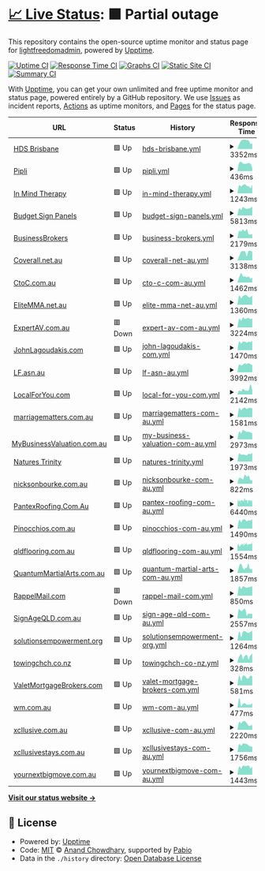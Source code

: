 # [📈 Live Status](https://lightfreedomadmin.github.io/Upptime): <!--live status--> **🟧 Partial outage**

This repository contains the open-source uptime monitor and status page for [lightfreedomadmin](https://lightfreedomadmin.github.io/Upptime), powered by [Upptime](https://github.com/upptime/upptime).

[![Uptime CI](https://github.com/lightfreedomadmin/Upptime/workflows/Uptime%20CI/badge.svg)](https://github.com/lightfreedomadmin/Upptime/actions?query=workflow%3A%22Uptime+CI%22)
[![Response Time CI](https://github.com/lightfreedomadmin/Upptime/workflows/Response%20Time%20CI/badge.svg)](https://github.com/lightfreedomadmin/Upptime/actions?query=workflow%3A%22Response+Time+CI%22)
[![Graphs CI](https://github.com/lightfreedomadmin/Upptime/workflows/Graphs%20CI/badge.svg)](https://github.com/lightfreedomadmin/Upptime/actions?query=workflow%3A%22Graphs+CI%22)
[![Static Site CI](https://github.com/lightfreedomadmin/Upptime/workflows/Static%20Site%20CI/badge.svg)](https://github.com/lightfreedomadmin/Upptime/actions?query=workflow%3A%22Static+Site+CI%22)
[![Summary CI](https://github.com/lightfreedomadmin/Upptime/workflows/Summary%20CI/badge.svg)](https://github.com/lightfreedomadmin/Upptime/actions?query=workflow%3A%22Summary+CI%22)

With [Upptime](https://upptime.js.org), you can get your own unlimited and free uptime monitor and status page, powered entirely by a GitHub repository. We use [Issues](https://github.com/lightfreedomadmin/Upptime/issues) as incident reports, [Actions](https://github.com/lightfreedomadmin/Upptime/actions) as uptime monitors, and [Pages](https://lightfreedomadmin.github.io/Upptime) for the status page.

<!--start: status pages-->
<!-- This summary is generated by Upptime (https://github.com/upptime/upptime) -->
<!-- Do not edit this manually, your changes will be overwritten -->
<!-- prettier-ignore -->
| URL | Status | History | Response Time | Uptime |
| --- | ------ | ------- | ------------- | ------ |
| <img alt="" src="https://icons.duckduckgo.com/ip3/www.hdsbrisbane.com.au.ico" height="13"> [HDS Brisbane](https://www.hdsbrisbane.com.au) | 🟩 Up | [hds-brisbane.yml](https://github.com/lightfreedomadmin/Upptime/commits/HEAD/history/hds-brisbane.yml) | <details><summary><img alt="Response time graph" src="./graphs/hds-brisbane/response-time-week.png" height="20"> 3352ms</summary><br><a href="https://lightfreedomadmin.github.io/Upptime/history/hds-brisbane"><img alt="Response time 3372" src="https://img.shields.io/endpoint?url=https%3A%2F%2Fraw.githubusercontent.com%2Flightfreedomadmin%2FUpptime%2FHEAD%2Fapi%2Fhds-brisbane%2Fresponse-time.json"></a><br><a href="https://lightfreedomadmin.github.io/Upptime/history/hds-brisbane"><img alt="24-hour response time 2460" src="https://img.shields.io/endpoint?url=https%3A%2F%2Fraw.githubusercontent.com%2Flightfreedomadmin%2FUpptime%2FHEAD%2Fapi%2Fhds-brisbane%2Fresponse-time-day.json"></a><br><a href="https://lightfreedomadmin.github.io/Upptime/history/hds-brisbane"><img alt="7-day response time 3352" src="https://img.shields.io/endpoint?url=https%3A%2F%2Fraw.githubusercontent.com%2Flightfreedomadmin%2FUpptime%2FHEAD%2Fapi%2Fhds-brisbane%2Fresponse-time-week.json"></a><br><a href="https://lightfreedomadmin.github.io/Upptime/history/hds-brisbane"><img alt="30-day response time 3617" src="https://img.shields.io/endpoint?url=https%3A%2F%2Fraw.githubusercontent.com%2Flightfreedomadmin%2FUpptime%2FHEAD%2Fapi%2Fhds-brisbane%2Fresponse-time-month.json"></a><br><a href="https://lightfreedomadmin.github.io/Upptime/history/hds-brisbane"><img alt="1-year response time 3372" src="https://img.shields.io/endpoint?url=https%3A%2F%2Fraw.githubusercontent.com%2Flightfreedomadmin%2FUpptime%2FHEAD%2Fapi%2Fhds-brisbane%2Fresponse-time-year.json"></a></details> | <details><summary><a href="https://lightfreedomadmin.github.io/Upptime/history/hds-brisbane">100.00%</a></summary><a href="https://lightfreedomadmin.github.io/Upptime/history/hds-brisbane"><img alt="All-time uptime 100.00%" src="https://img.shields.io/endpoint?url=https%3A%2F%2Fraw.githubusercontent.com%2Flightfreedomadmin%2FUpptime%2FHEAD%2Fapi%2Fhds-brisbane%2Fuptime.json"></a><br><a href="https://lightfreedomadmin.github.io/Upptime/history/hds-brisbane"><img alt="24-hour uptime 100.00%" src="https://img.shields.io/endpoint?url=https%3A%2F%2Fraw.githubusercontent.com%2Flightfreedomadmin%2FUpptime%2FHEAD%2Fapi%2Fhds-brisbane%2Fuptime-day.json"></a><br><a href="https://lightfreedomadmin.github.io/Upptime/history/hds-brisbane"><img alt="7-day uptime 100.00%" src="https://img.shields.io/endpoint?url=https%3A%2F%2Fraw.githubusercontent.com%2Flightfreedomadmin%2FUpptime%2FHEAD%2Fapi%2Fhds-brisbane%2Fuptime-week.json"></a><br><a href="https://lightfreedomadmin.github.io/Upptime/history/hds-brisbane"><img alt="30-day uptime 100.00%" src="https://img.shields.io/endpoint?url=https%3A%2F%2Fraw.githubusercontent.com%2Flightfreedomadmin%2FUpptime%2FHEAD%2Fapi%2Fhds-brisbane%2Fuptime-month.json"></a><br><a href="https://lightfreedomadmin.github.io/Upptime/history/hds-brisbane"><img alt="1-year uptime 100.00%" src="https://img.shields.io/endpoint?url=https%3A%2F%2Fraw.githubusercontent.com%2Flightfreedomadmin%2FUpptime%2FHEAD%2Fapi%2Fhds-brisbane%2Fuptime-year.json"></a></details>
| <img alt="" src="https://icons.duckduckgo.com/ip3/www.pipli.com.au.ico" height="13"> [Pipli](https://www.pipli.com.au) | 🟩 Up | [pipli.yml](https://github.com/lightfreedomadmin/Upptime/commits/HEAD/history/pipli.yml) | <details><summary><img alt="Response time graph" src="./graphs/pipli/response-time-week.png" height="20"> 436ms</summary><br><a href="https://lightfreedomadmin.github.io/Upptime/history/pipli"><img alt="Response time 646" src="https://img.shields.io/endpoint?url=https%3A%2F%2Fraw.githubusercontent.com%2Flightfreedomadmin%2FUpptime%2FHEAD%2Fapi%2Fpipli%2Fresponse-time.json"></a><br><a href="https://lightfreedomadmin.github.io/Upptime/history/pipli"><img alt="24-hour response time 168" src="https://img.shields.io/endpoint?url=https%3A%2F%2Fraw.githubusercontent.com%2Flightfreedomadmin%2FUpptime%2FHEAD%2Fapi%2Fpipli%2Fresponse-time-day.json"></a><br><a href="https://lightfreedomadmin.github.io/Upptime/history/pipli"><img alt="7-day response time 436" src="https://img.shields.io/endpoint?url=https%3A%2F%2Fraw.githubusercontent.com%2Flightfreedomadmin%2FUpptime%2FHEAD%2Fapi%2Fpipli%2Fresponse-time-week.json"></a><br><a href="https://lightfreedomadmin.github.io/Upptime/history/pipli"><img alt="30-day response time 654" src="https://img.shields.io/endpoint?url=https%3A%2F%2Fraw.githubusercontent.com%2Flightfreedomadmin%2FUpptime%2FHEAD%2Fapi%2Fpipli%2Fresponse-time-month.json"></a><br><a href="https://lightfreedomadmin.github.io/Upptime/history/pipli"><img alt="1-year response time 646" src="https://img.shields.io/endpoint?url=https%3A%2F%2Fraw.githubusercontent.com%2Flightfreedomadmin%2FUpptime%2FHEAD%2Fapi%2Fpipli%2Fresponse-time-year.json"></a></details> | <details><summary><a href="https://lightfreedomadmin.github.io/Upptime/history/pipli">100.00%</a></summary><a href="https://lightfreedomadmin.github.io/Upptime/history/pipli"><img alt="All-time uptime 99.93%" src="https://img.shields.io/endpoint?url=https%3A%2F%2Fraw.githubusercontent.com%2Flightfreedomadmin%2FUpptime%2FHEAD%2Fapi%2Fpipli%2Fuptime.json"></a><br><a href="https://lightfreedomadmin.github.io/Upptime/history/pipli"><img alt="24-hour uptime 100.00%" src="https://img.shields.io/endpoint?url=https%3A%2F%2Fraw.githubusercontent.com%2Flightfreedomadmin%2FUpptime%2FHEAD%2Fapi%2Fpipli%2Fuptime-day.json"></a><br><a href="https://lightfreedomadmin.github.io/Upptime/history/pipli"><img alt="7-day uptime 100.00%" src="https://img.shields.io/endpoint?url=https%3A%2F%2Fraw.githubusercontent.com%2Flightfreedomadmin%2FUpptime%2FHEAD%2Fapi%2Fpipli%2Fuptime-week.json"></a><br><a href="https://lightfreedomadmin.github.io/Upptime/history/pipli"><img alt="30-day uptime 99.94%" src="https://img.shields.io/endpoint?url=https%3A%2F%2Fraw.githubusercontent.com%2Flightfreedomadmin%2FUpptime%2FHEAD%2Fapi%2Fpipli%2Fuptime-month.json"></a><br><a href="https://lightfreedomadmin.github.io/Upptime/history/pipli"><img alt="1-year uptime 99.93%" src="https://img.shields.io/endpoint?url=https%3A%2F%2Fraw.githubusercontent.com%2Flightfreedomadmin%2FUpptime%2FHEAD%2Fapi%2Fpipli%2Fuptime-year.json"></a></details>
| <img alt="" src="https://icons.duckduckgo.com/ip3/www.inmindtherapy.com.au.ico" height="13"> [In Mind Therapy](https://www.inmindtherapy.com.au) | 🟩 Up | [in-mind-therapy.yml](https://github.com/lightfreedomadmin/Upptime/commits/HEAD/history/in-mind-therapy.yml) | <details><summary><img alt="Response time graph" src="./graphs/in-mind-therapy/response-time-week.png" height="20"> 1243ms</summary><br><a href="https://lightfreedomadmin.github.io/Upptime/history/in-mind-therapy"><img alt="Response time 1853" src="https://img.shields.io/endpoint?url=https%3A%2F%2Fraw.githubusercontent.com%2Flightfreedomadmin%2FUpptime%2FHEAD%2Fapi%2Fin-mind-therapy%2Fresponse-time.json"></a><br><a href="https://lightfreedomadmin.github.io/Upptime/history/in-mind-therapy"><img alt="24-hour response time 1024" src="https://img.shields.io/endpoint?url=https%3A%2F%2Fraw.githubusercontent.com%2Flightfreedomadmin%2FUpptime%2FHEAD%2Fapi%2Fin-mind-therapy%2Fresponse-time-day.json"></a><br><a href="https://lightfreedomadmin.github.io/Upptime/history/in-mind-therapy"><img alt="7-day response time 1243" src="https://img.shields.io/endpoint?url=https%3A%2F%2Fraw.githubusercontent.com%2Flightfreedomadmin%2FUpptime%2FHEAD%2Fapi%2Fin-mind-therapy%2Fresponse-time-week.json"></a><br><a href="https://lightfreedomadmin.github.io/Upptime/history/in-mind-therapy"><img alt="30-day response time 2122" src="https://img.shields.io/endpoint?url=https%3A%2F%2Fraw.githubusercontent.com%2Flightfreedomadmin%2FUpptime%2FHEAD%2Fapi%2Fin-mind-therapy%2Fresponse-time-month.json"></a><br><a href="https://lightfreedomadmin.github.io/Upptime/history/in-mind-therapy"><img alt="1-year response time 1853" src="https://img.shields.io/endpoint?url=https%3A%2F%2Fraw.githubusercontent.com%2Flightfreedomadmin%2FUpptime%2FHEAD%2Fapi%2Fin-mind-therapy%2Fresponse-time-year.json"></a></details> | <details><summary><a href="https://lightfreedomadmin.github.io/Upptime/history/in-mind-therapy">99.70%</a></summary><a href="https://lightfreedomadmin.github.io/Upptime/history/in-mind-therapy"><img alt="All-time uptime 99.65%" src="https://img.shields.io/endpoint?url=https%3A%2F%2Fraw.githubusercontent.com%2Flightfreedomadmin%2FUpptime%2FHEAD%2Fapi%2Fin-mind-therapy%2Fuptime.json"></a><br><a href="https://lightfreedomadmin.github.io/Upptime/history/in-mind-therapy"><img alt="24-hour uptime 97.92%" src="https://img.shields.io/endpoint?url=https%3A%2F%2Fraw.githubusercontent.com%2Flightfreedomadmin%2FUpptime%2FHEAD%2Fapi%2Fin-mind-therapy%2Fuptime-day.json"></a><br><a href="https://lightfreedomadmin.github.io/Upptime/history/in-mind-therapy"><img alt="7-day uptime 99.70%" src="https://img.shields.io/endpoint?url=https%3A%2F%2Fraw.githubusercontent.com%2Flightfreedomadmin%2FUpptime%2FHEAD%2Fapi%2Fin-mind-therapy%2Fuptime-week.json"></a><br><a href="https://lightfreedomadmin.github.io/Upptime/history/in-mind-therapy"><img alt="30-day uptime 99.84%" src="https://img.shields.io/endpoint?url=https%3A%2F%2Fraw.githubusercontent.com%2Flightfreedomadmin%2FUpptime%2FHEAD%2Fapi%2Fin-mind-therapy%2Fuptime-month.json"></a><br><a href="https://lightfreedomadmin.github.io/Upptime/history/in-mind-therapy"><img alt="1-year uptime 99.65%" src="https://img.shields.io/endpoint?url=https%3A%2F%2Fraw.githubusercontent.com%2Flightfreedomadmin%2FUpptime%2FHEAD%2Fapi%2Fin-mind-therapy%2Fuptime-year.json"></a></details>
| <img alt="" src="https://icons.duckduckgo.com/ip3/budgetsignpanels.com.au.ico" height="13"> [Budget Sign Panels](https://budgetsignpanels.com.au) | 🟩 Up | [budget-sign-panels.yml](https://github.com/lightfreedomadmin/Upptime/commits/HEAD/history/budget-sign-panels.yml) | <details><summary><img alt="Response time graph" src="./graphs/budget-sign-panels/response-time-week.png" height="20"> 5813ms</summary><br><a href="https://lightfreedomadmin.github.io/Upptime/history/budget-sign-panels"><img alt="Response time 3762" src="https://img.shields.io/endpoint?url=https%3A%2F%2Fraw.githubusercontent.com%2Flightfreedomadmin%2FUpptime%2FHEAD%2Fapi%2Fbudget-sign-panels%2Fresponse-time.json"></a><br><a href="https://lightfreedomadmin.github.io/Upptime/history/budget-sign-panels"><img alt="24-hour response time 7223" src="https://img.shields.io/endpoint?url=https%3A%2F%2Fraw.githubusercontent.com%2Flightfreedomadmin%2FUpptime%2FHEAD%2Fapi%2Fbudget-sign-panels%2Fresponse-time-day.json"></a><br><a href="https://lightfreedomadmin.github.io/Upptime/history/budget-sign-panels"><img alt="7-day response time 5813" src="https://img.shields.io/endpoint?url=https%3A%2F%2Fraw.githubusercontent.com%2Flightfreedomadmin%2FUpptime%2FHEAD%2Fapi%2Fbudget-sign-panels%2Fresponse-time-week.json"></a><br><a href="https://lightfreedomadmin.github.io/Upptime/history/budget-sign-panels"><img alt="30-day response time 5474" src="https://img.shields.io/endpoint?url=https%3A%2F%2Fraw.githubusercontent.com%2Flightfreedomadmin%2FUpptime%2FHEAD%2Fapi%2Fbudget-sign-panels%2Fresponse-time-month.json"></a><br><a href="https://lightfreedomadmin.github.io/Upptime/history/budget-sign-panels"><img alt="1-year response time 3762" src="https://img.shields.io/endpoint?url=https%3A%2F%2Fraw.githubusercontent.com%2Flightfreedomadmin%2FUpptime%2FHEAD%2Fapi%2Fbudget-sign-panels%2Fresponse-time-year.json"></a></details> | <details><summary><a href="https://lightfreedomadmin.github.io/Upptime/history/budget-sign-panels">100.00%</a></summary><a href="https://lightfreedomadmin.github.io/Upptime/history/budget-sign-panels"><img alt="All-time uptime 99.75%" src="https://img.shields.io/endpoint?url=https%3A%2F%2Fraw.githubusercontent.com%2Flightfreedomadmin%2FUpptime%2FHEAD%2Fapi%2Fbudget-sign-panels%2Fuptime.json"></a><br><a href="https://lightfreedomadmin.github.io/Upptime/history/budget-sign-panels"><img alt="24-hour uptime 100.00%" src="https://img.shields.io/endpoint?url=https%3A%2F%2Fraw.githubusercontent.com%2Flightfreedomadmin%2FUpptime%2FHEAD%2Fapi%2Fbudget-sign-panels%2Fuptime-day.json"></a><br><a href="https://lightfreedomadmin.github.io/Upptime/history/budget-sign-panels"><img alt="7-day uptime 100.00%" src="https://img.shields.io/endpoint?url=https%3A%2F%2Fraw.githubusercontent.com%2Flightfreedomadmin%2FUpptime%2FHEAD%2Fapi%2Fbudget-sign-panels%2Fuptime-week.json"></a><br><a href="https://lightfreedomadmin.github.io/Upptime/history/budget-sign-panels"><img alt="30-day uptime 99.78%" src="https://img.shields.io/endpoint?url=https%3A%2F%2Fraw.githubusercontent.com%2Flightfreedomadmin%2FUpptime%2FHEAD%2Fapi%2Fbudget-sign-panels%2Fuptime-month.json"></a><br><a href="https://lightfreedomadmin.github.io/Upptime/history/budget-sign-panels"><img alt="1-year uptime 99.75%" src="https://img.shields.io/endpoint?url=https%3A%2F%2Fraw.githubusercontent.com%2Flightfreedomadmin%2FUpptime%2FHEAD%2Fapi%2Fbudget-sign-panels%2Fuptime-year.json"></a></details>
| <img alt="" src="https://icons.duckduckgo.com/ip3/businessbrokers.com.au.ico" height="13"> [BusinessBrokers](https://businessbrokers.com.au) | 🟩 Up | [business-brokers.yml](https://github.com/lightfreedomadmin/Upptime/commits/HEAD/history/business-brokers.yml) | <details><summary><img alt="Response time graph" src="./graphs/business-brokers/response-time-week.png" height="20"> 2179ms</summary><br><a href="https://lightfreedomadmin.github.io/Upptime/history/business-brokers"><img alt="Response time 2623" src="https://img.shields.io/endpoint?url=https%3A%2F%2Fraw.githubusercontent.com%2Flightfreedomadmin%2FUpptime%2FHEAD%2Fapi%2Fbusiness-brokers%2Fresponse-time.json"></a><br><a href="https://lightfreedomadmin.github.io/Upptime/history/business-brokers"><img alt="24-hour response time 1456" src="https://img.shields.io/endpoint?url=https%3A%2F%2Fraw.githubusercontent.com%2Flightfreedomadmin%2FUpptime%2FHEAD%2Fapi%2Fbusiness-brokers%2Fresponse-time-day.json"></a><br><a href="https://lightfreedomadmin.github.io/Upptime/history/business-brokers"><img alt="7-day response time 2179" src="https://img.shields.io/endpoint?url=https%3A%2F%2Fraw.githubusercontent.com%2Flightfreedomadmin%2FUpptime%2FHEAD%2Fapi%2Fbusiness-brokers%2Fresponse-time-week.json"></a><br><a href="https://lightfreedomadmin.github.io/Upptime/history/business-brokers"><img alt="30-day response time 2674" src="https://img.shields.io/endpoint?url=https%3A%2F%2Fraw.githubusercontent.com%2Flightfreedomadmin%2FUpptime%2FHEAD%2Fapi%2Fbusiness-brokers%2Fresponse-time-month.json"></a><br><a href="https://lightfreedomadmin.github.io/Upptime/history/business-brokers"><img alt="1-year response time 2623" src="https://img.shields.io/endpoint?url=https%3A%2F%2Fraw.githubusercontent.com%2Flightfreedomadmin%2FUpptime%2FHEAD%2Fapi%2Fbusiness-brokers%2Fresponse-time-year.json"></a></details> | <details><summary><a href="https://lightfreedomadmin.github.io/Upptime/history/business-brokers">100.00%</a></summary><a href="https://lightfreedomadmin.github.io/Upptime/history/business-brokers"><img alt="All-time uptime 99.82%" src="https://img.shields.io/endpoint?url=https%3A%2F%2Fraw.githubusercontent.com%2Flightfreedomadmin%2FUpptime%2FHEAD%2Fapi%2Fbusiness-brokers%2Fuptime.json"></a><br><a href="https://lightfreedomadmin.github.io/Upptime/history/business-brokers"><img alt="24-hour uptime 100.00%" src="https://img.shields.io/endpoint?url=https%3A%2F%2Fraw.githubusercontent.com%2Flightfreedomadmin%2FUpptime%2FHEAD%2Fapi%2Fbusiness-brokers%2Fuptime-day.json"></a><br><a href="https://lightfreedomadmin.github.io/Upptime/history/business-brokers"><img alt="7-day uptime 100.00%" src="https://img.shields.io/endpoint?url=https%3A%2F%2Fraw.githubusercontent.com%2Flightfreedomadmin%2FUpptime%2FHEAD%2Fapi%2Fbusiness-brokers%2Fuptime-week.json"></a><br><a href="https://lightfreedomadmin.github.io/Upptime/history/business-brokers"><img alt="30-day uptime 100.00%" src="https://img.shields.io/endpoint?url=https%3A%2F%2Fraw.githubusercontent.com%2Flightfreedomadmin%2FUpptime%2FHEAD%2Fapi%2Fbusiness-brokers%2Fuptime-month.json"></a><br><a href="https://lightfreedomadmin.github.io/Upptime/history/business-brokers"><img alt="1-year uptime 99.82%" src="https://img.shields.io/endpoint?url=https%3A%2F%2Fraw.githubusercontent.com%2Flightfreedomadmin%2FUpptime%2FHEAD%2Fapi%2Fbusiness-brokers%2Fuptime-year.json"></a></details>
| <img alt="" src="https://icons.duckduckgo.com/ip3/coverall.net.au.ico" height="13"> [Coverall.net.au](https://coverall.net.au) | 🟩 Up | [coverall-net-au.yml](https://github.com/lightfreedomadmin/Upptime/commits/HEAD/history/coverall-net-au.yml) | <details><summary><img alt="Response time graph" src="./graphs/coverall-net-au/response-time-week.png" height="20"> 3138ms</summary><br><a href="https://lightfreedomadmin.github.io/Upptime/history/coverall-net-au"><img alt="Response time 2724" src="https://img.shields.io/endpoint?url=https%3A%2F%2Fraw.githubusercontent.com%2Flightfreedomadmin%2FUpptime%2FHEAD%2Fapi%2Fcoverall-net-au%2Fresponse-time.json"></a><br><a href="https://lightfreedomadmin.github.io/Upptime/history/coverall-net-au"><img alt="24-hour response time 3399" src="https://img.shields.io/endpoint?url=https%3A%2F%2Fraw.githubusercontent.com%2Flightfreedomadmin%2FUpptime%2FHEAD%2Fapi%2Fcoverall-net-au%2Fresponse-time-day.json"></a><br><a href="https://lightfreedomadmin.github.io/Upptime/history/coverall-net-au"><img alt="7-day response time 3138" src="https://img.shields.io/endpoint?url=https%3A%2F%2Fraw.githubusercontent.com%2Flightfreedomadmin%2FUpptime%2FHEAD%2Fapi%2Fcoverall-net-au%2Fresponse-time-week.json"></a><br><a href="https://lightfreedomadmin.github.io/Upptime/history/coverall-net-au"><img alt="30-day response time 3046" src="https://img.shields.io/endpoint?url=https%3A%2F%2Fraw.githubusercontent.com%2Flightfreedomadmin%2FUpptime%2FHEAD%2Fapi%2Fcoverall-net-au%2Fresponse-time-month.json"></a><br><a href="https://lightfreedomadmin.github.io/Upptime/history/coverall-net-au"><img alt="1-year response time 2724" src="https://img.shields.io/endpoint?url=https%3A%2F%2Fraw.githubusercontent.com%2Flightfreedomadmin%2FUpptime%2FHEAD%2Fapi%2Fcoverall-net-au%2Fresponse-time-year.json"></a></details> | <details><summary><a href="https://lightfreedomadmin.github.io/Upptime/history/coverall-net-au">100.00%</a></summary><a href="https://lightfreedomadmin.github.io/Upptime/history/coverall-net-au"><img alt="All-time uptime 100.00%" src="https://img.shields.io/endpoint?url=https%3A%2F%2Fraw.githubusercontent.com%2Flightfreedomadmin%2FUpptime%2FHEAD%2Fapi%2Fcoverall-net-au%2Fuptime.json"></a><br><a href="https://lightfreedomadmin.github.io/Upptime/history/coverall-net-au"><img alt="24-hour uptime 100.00%" src="https://img.shields.io/endpoint?url=https%3A%2F%2Fraw.githubusercontent.com%2Flightfreedomadmin%2FUpptime%2FHEAD%2Fapi%2Fcoverall-net-au%2Fuptime-day.json"></a><br><a href="https://lightfreedomadmin.github.io/Upptime/history/coverall-net-au"><img alt="7-day uptime 100.00%" src="https://img.shields.io/endpoint?url=https%3A%2F%2Fraw.githubusercontent.com%2Flightfreedomadmin%2FUpptime%2FHEAD%2Fapi%2Fcoverall-net-au%2Fuptime-week.json"></a><br><a href="https://lightfreedomadmin.github.io/Upptime/history/coverall-net-au"><img alt="30-day uptime 100.00%" src="https://img.shields.io/endpoint?url=https%3A%2F%2Fraw.githubusercontent.com%2Flightfreedomadmin%2FUpptime%2FHEAD%2Fapi%2Fcoverall-net-au%2Fuptime-month.json"></a><br><a href="https://lightfreedomadmin.github.io/Upptime/history/coverall-net-au"><img alt="1-year uptime 100.00%" src="https://img.shields.io/endpoint?url=https%3A%2F%2Fraw.githubusercontent.com%2Flightfreedomadmin%2FUpptime%2FHEAD%2Fapi%2Fcoverall-net-au%2Fuptime-year.json"></a></details>
| <img alt="" src="https://icons.duckduckgo.com/ip3/www.ctoc.com.au.ico" height="13"> [CtoC.com.au](https://www.ctoc.com.au) | 🟩 Up | [cto-c-com-au.yml](https://github.com/lightfreedomadmin/Upptime/commits/HEAD/history/cto-c-com-au.yml) | <details><summary><img alt="Response time graph" src="./graphs/cto-c-com-au/response-time-week.png" height="20"> 1462ms</summary><br><a href="https://lightfreedomadmin.github.io/Upptime/history/cto-c-com-au"><img alt="Response time 1506" src="https://img.shields.io/endpoint?url=https%3A%2F%2Fraw.githubusercontent.com%2Flightfreedomadmin%2FUpptime%2FHEAD%2Fapi%2Fcto-c-com-au%2Fresponse-time.json"></a><br><a href="https://lightfreedomadmin.github.io/Upptime/history/cto-c-com-au"><img alt="24-hour response time 1237" src="https://img.shields.io/endpoint?url=https%3A%2F%2Fraw.githubusercontent.com%2Flightfreedomadmin%2FUpptime%2FHEAD%2Fapi%2Fcto-c-com-au%2Fresponse-time-day.json"></a><br><a href="https://lightfreedomadmin.github.io/Upptime/history/cto-c-com-au"><img alt="7-day response time 1462" src="https://img.shields.io/endpoint?url=https%3A%2F%2Fraw.githubusercontent.com%2Flightfreedomadmin%2FUpptime%2FHEAD%2Fapi%2Fcto-c-com-au%2Fresponse-time-week.json"></a><br><a href="https://lightfreedomadmin.github.io/Upptime/history/cto-c-com-au"><img alt="30-day response time 1418" src="https://img.shields.io/endpoint?url=https%3A%2F%2Fraw.githubusercontent.com%2Flightfreedomadmin%2FUpptime%2FHEAD%2Fapi%2Fcto-c-com-au%2Fresponse-time-month.json"></a><br><a href="https://lightfreedomadmin.github.io/Upptime/history/cto-c-com-au"><img alt="1-year response time 1506" src="https://img.shields.io/endpoint?url=https%3A%2F%2Fraw.githubusercontent.com%2Flightfreedomadmin%2FUpptime%2FHEAD%2Fapi%2Fcto-c-com-au%2Fresponse-time-year.json"></a></details> | <details><summary><a href="https://lightfreedomadmin.github.io/Upptime/history/cto-c-com-au">100.00%</a></summary><a href="https://lightfreedomadmin.github.io/Upptime/history/cto-c-com-au"><img alt="All-time uptime 99.93%" src="https://img.shields.io/endpoint?url=https%3A%2F%2Fraw.githubusercontent.com%2Flightfreedomadmin%2FUpptime%2FHEAD%2Fapi%2Fcto-c-com-au%2Fuptime.json"></a><br><a href="https://lightfreedomadmin.github.io/Upptime/history/cto-c-com-au"><img alt="24-hour uptime 100.00%" src="https://img.shields.io/endpoint?url=https%3A%2F%2Fraw.githubusercontent.com%2Flightfreedomadmin%2FUpptime%2FHEAD%2Fapi%2Fcto-c-com-au%2Fuptime-day.json"></a><br><a href="https://lightfreedomadmin.github.io/Upptime/history/cto-c-com-au"><img alt="7-day uptime 100.00%" src="https://img.shields.io/endpoint?url=https%3A%2F%2Fraw.githubusercontent.com%2Flightfreedomadmin%2FUpptime%2FHEAD%2Fapi%2Fcto-c-com-au%2Fuptime-week.json"></a><br><a href="https://lightfreedomadmin.github.io/Upptime/history/cto-c-com-au"><img alt="30-day uptime 100.00%" src="https://img.shields.io/endpoint?url=https%3A%2F%2Fraw.githubusercontent.com%2Flightfreedomadmin%2FUpptime%2FHEAD%2Fapi%2Fcto-c-com-au%2Fuptime-month.json"></a><br><a href="https://lightfreedomadmin.github.io/Upptime/history/cto-c-com-au"><img alt="1-year uptime 99.93%" src="https://img.shields.io/endpoint?url=https%3A%2F%2Fraw.githubusercontent.com%2Flightfreedomadmin%2FUpptime%2FHEAD%2Fapi%2Fcto-c-com-au%2Fuptime-year.json"></a></details>
| <img alt="" src="https://icons.duckduckgo.com/ip3/www.elitemma.net.au.ico" height="13"> [EliteMMA.net.au](https://www.elitemma.net.au) | 🟩 Up | [elite-mma-net-au.yml](https://github.com/lightfreedomadmin/Upptime/commits/HEAD/history/elite-mma-net-au.yml) | <details><summary><img alt="Response time graph" src="./graphs/elite-mma-net-au/response-time-week.png" height="20"> 1360ms</summary><br><a href="https://lightfreedomadmin.github.io/Upptime/history/elite-mma-net-au"><img alt="Response time 1912" src="https://img.shields.io/endpoint?url=https%3A%2F%2Fraw.githubusercontent.com%2Flightfreedomadmin%2FUpptime%2FHEAD%2Fapi%2Felite-mma-net-au%2Fresponse-time.json"></a><br><a href="https://lightfreedomadmin.github.io/Upptime/history/elite-mma-net-au"><img alt="24-hour response time 1466" src="https://img.shields.io/endpoint?url=https%3A%2F%2Fraw.githubusercontent.com%2Flightfreedomadmin%2FUpptime%2FHEAD%2Fapi%2Felite-mma-net-au%2Fresponse-time-day.json"></a><br><a href="https://lightfreedomadmin.github.io/Upptime/history/elite-mma-net-au"><img alt="7-day response time 1360" src="https://img.shields.io/endpoint?url=https%3A%2F%2Fraw.githubusercontent.com%2Flightfreedomadmin%2FUpptime%2FHEAD%2Fapi%2Felite-mma-net-au%2Fresponse-time-week.json"></a><br><a href="https://lightfreedomadmin.github.io/Upptime/history/elite-mma-net-au"><img alt="30-day response time 1784" src="https://img.shields.io/endpoint?url=https%3A%2F%2Fraw.githubusercontent.com%2Flightfreedomadmin%2FUpptime%2FHEAD%2Fapi%2Felite-mma-net-au%2Fresponse-time-month.json"></a><br><a href="https://lightfreedomadmin.github.io/Upptime/history/elite-mma-net-au"><img alt="1-year response time 1912" src="https://img.shields.io/endpoint?url=https%3A%2F%2Fraw.githubusercontent.com%2Flightfreedomadmin%2FUpptime%2FHEAD%2Fapi%2Felite-mma-net-au%2Fresponse-time-year.json"></a></details> | <details><summary><a href="https://lightfreedomadmin.github.io/Upptime/history/elite-mma-net-au">100.00%</a></summary><a href="https://lightfreedomadmin.github.io/Upptime/history/elite-mma-net-au"><img alt="All-time uptime 100.00%" src="https://img.shields.io/endpoint?url=https%3A%2F%2Fraw.githubusercontent.com%2Flightfreedomadmin%2FUpptime%2FHEAD%2Fapi%2Felite-mma-net-au%2Fuptime.json"></a><br><a href="https://lightfreedomadmin.github.io/Upptime/history/elite-mma-net-au"><img alt="24-hour uptime 100.00%" src="https://img.shields.io/endpoint?url=https%3A%2F%2Fraw.githubusercontent.com%2Flightfreedomadmin%2FUpptime%2FHEAD%2Fapi%2Felite-mma-net-au%2Fuptime-day.json"></a><br><a href="https://lightfreedomadmin.github.io/Upptime/history/elite-mma-net-au"><img alt="7-day uptime 100.00%" src="https://img.shields.io/endpoint?url=https%3A%2F%2Fraw.githubusercontent.com%2Flightfreedomadmin%2FUpptime%2FHEAD%2Fapi%2Felite-mma-net-au%2Fuptime-week.json"></a><br><a href="https://lightfreedomadmin.github.io/Upptime/history/elite-mma-net-au"><img alt="30-day uptime 100.00%" src="https://img.shields.io/endpoint?url=https%3A%2F%2Fraw.githubusercontent.com%2Flightfreedomadmin%2FUpptime%2FHEAD%2Fapi%2Felite-mma-net-au%2Fuptime-month.json"></a><br><a href="https://lightfreedomadmin.github.io/Upptime/history/elite-mma-net-au"><img alt="1-year uptime 100.00%" src="https://img.shields.io/endpoint?url=https%3A%2F%2Fraw.githubusercontent.com%2Flightfreedomadmin%2FUpptime%2FHEAD%2Fapi%2Felite-mma-net-au%2Fuptime-year.json"></a></details>
| <img alt="" src="https://icons.duckduckgo.com/ip3/www.expertav.com.au.ico" height="13"> [ExpertAV.com.au](https://www.expertav.com.au) | 🟥 Down | [expert-av-com-au.yml](https://github.com/lightfreedomadmin/Upptime/commits/HEAD/history/expert-av-com-au.yml) | <details><summary><img alt="Response time graph" src="./graphs/expert-av-com-au/response-time-week.png" height="20"> 3224ms</summary><br><a href="https://lightfreedomadmin.github.io/Upptime/history/expert-av-com-au"><img alt="Response time 3618" src="https://img.shields.io/endpoint?url=https%3A%2F%2Fraw.githubusercontent.com%2Flightfreedomadmin%2FUpptime%2FHEAD%2Fapi%2Fexpert-av-com-au%2Fresponse-time.json"></a><br><a href="https://lightfreedomadmin.github.io/Upptime/history/expert-av-com-au"><img alt="24-hour response time 2386" src="https://img.shields.io/endpoint?url=https%3A%2F%2Fraw.githubusercontent.com%2Flightfreedomadmin%2FUpptime%2FHEAD%2Fapi%2Fexpert-av-com-au%2Fresponse-time-day.json"></a><br><a href="https://lightfreedomadmin.github.io/Upptime/history/expert-av-com-au"><img alt="7-day response time 3224" src="https://img.shields.io/endpoint?url=https%3A%2F%2Fraw.githubusercontent.com%2Flightfreedomadmin%2FUpptime%2FHEAD%2Fapi%2Fexpert-av-com-au%2Fresponse-time-week.json"></a><br><a href="https://lightfreedomadmin.github.io/Upptime/history/expert-av-com-au"><img alt="30-day response time 3567" src="https://img.shields.io/endpoint?url=https%3A%2F%2Fraw.githubusercontent.com%2Flightfreedomadmin%2FUpptime%2FHEAD%2Fapi%2Fexpert-av-com-au%2Fresponse-time-month.json"></a><br><a href="https://lightfreedomadmin.github.io/Upptime/history/expert-av-com-au"><img alt="1-year response time 3618" src="https://img.shields.io/endpoint?url=https%3A%2F%2Fraw.githubusercontent.com%2Flightfreedomadmin%2FUpptime%2FHEAD%2Fapi%2Fexpert-av-com-au%2Fresponse-time-year.json"></a></details> | <details><summary><a href="https://lightfreedomadmin.github.io/Upptime/history/expert-av-com-au">99.99%</a></summary><a href="https://lightfreedomadmin.github.io/Upptime/history/expert-av-com-au"><img alt="All-time uptime 100.00%" src="https://img.shields.io/endpoint?url=https%3A%2F%2Fraw.githubusercontent.com%2Flightfreedomadmin%2FUpptime%2FHEAD%2Fapi%2Fexpert-av-com-au%2Fuptime.json"></a><br><a href="https://lightfreedomadmin.github.io/Upptime/history/expert-av-com-au"><img alt="24-hour uptime 99.95%" src="https://img.shields.io/endpoint?url=https%3A%2F%2Fraw.githubusercontent.com%2Flightfreedomadmin%2FUpptime%2FHEAD%2Fapi%2Fexpert-av-com-au%2Fuptime-day.json"></a><br><a href="https://lightfreedomadmin.github.io/Upptime/history/expert-av-com-au"><img alt="7-day uptime 99.99%" src="https://img.shields.io/endpoint?url=https%3A%2F%2Fraw.githubusercontent.com%2Flightfreedomadmin%2FUpptime%2FHEAD%2Fapi%2Fexpert-av-com-au%2Fuptime-week.json"></a><br><a href="https://lightfreedomadmin.github.io/Upptime/history/expert-av-com-au"><img alt="30-day uptime 100.00%" src="https://img.shields.io/endpoint?url=https%3A%2F%2Fraw.githubusercontent.com%2Flightfreedomadmin%2FUpptime%2FHEAD%2Fapi%2Fexpert-av-com-au%2Fuptime-month.json"></a><br><a href="https://lightfreedomadmin.github.io/Upptime/history/expert-av-com-au"><img alt="1-year uptime 100.00%" src="https://img.shields.io/endpoint?url=https%3A%2F%2Fraw.githubusercontent.com%2Flightfreedomadmin%2FUpptime%2FHEAD%2Fapi%2Fexpert-av-com-au%2Fuptime-year.json"></a></details>
| <img alt="" src="https://icons.duckduckgo.com/ip3/johnlagoudakis.com.ico" height="13"> [JohnLagoudakis.com](https://johnlagoudakis.com) | 🟩 Up | [john-lagoudakis-com.yml](https://github.com/lightfreedomadmin/Upptime/commits/HEAD/history/john-lagoudakis-com.yml) | <details><summary><img alt="Response time graph" src="./graphs/john-lagoudakis-com/response-time-week.png" height="20"> 1470ms</summary><br><a href="https://lightfreedomadmin.github.io/Upptime/history/john-lagoudakis-com"><img alt="Response time 1512" src="https://img.shields.io/endpoint?url=https%3A%2F%2Fraw.githubusercontent.com%2Flightfreedomadmin%2FUpptime%2FHEAD%2Fapi%2Fjohn-lagoudakis-com%2Fresponse-time.json"></a><br><a href="https://lightfreedomadmin.github.io/Upptime/history/john-lagoudakis-com"><img alt="24-hour response time 1682" src="https://img.shields.io/endpoint?url=https%3A%2F%2Fraw.githubusercontent.com%2Flightfreedomadmin%2FUpptime%2FHEAD%2Fapi%2Fjohn-lagoudakis-com%2Fresponse-time-day.json"></a><br><a href="https://lightfreedomadmin.github.io/Upptime/history/john-lagoudakis-com"><img alt="7-day response time 1470" src="https://img.shields.io/endpoint?url=https%3A%2F%2Fraw.githubusercontent.com%2Flightfreedomadmin%2FUpptime%2FHEAD%2Fapi%2Fjohn-lagoudakis-com%2Fresponse-time-week.json"></a><br><a href="https://lightfreedomadmin.github.io/Upptime/history/john-lagoudakis-com"><img alt="30-day response time 1567" src="https://img.shields.io/endpoint?url=https%3A%2F%2Fraw.githubusercontent.com%2Flightfreedomadmin%2FUpptime%2FHEAD%2Fapi%2Fjohn-lagoudakis-com%2Fresponse-time-month.json"></a><br><a href="https://lightfreedomadmin.github.io/Upptime/history/john-lagoudakis-com"><img alt="1-year response time 1512" src="https://img.shields.io/endpoint?url=https%3A%2F%2Fraw.githubusercontent.com%2Flightfreedomadmin%2FUpptime%2FHEAD%2Fapi%2Fjohn-lagoudakis-com%2Fresponse-time-year.json"></a></details> | <details><summary><a href="https://lightfreedomadmin.github.io/Upptime/history/john-lagoudakis-com">100.00%</a></summary><a href="https://lightfreedomadmin.github.io/Upptime/history/john-lagoudakis-com"><img alt="All-time uptime 100.00%" src="https://img.shields.io/endpoint?url=https%3A%2F%2Fraw.githubusercontent.com%2Flightfreedomadmin%2FUpptime%2FHEAD%2Fapi%2Fjohn-lagoudakis-com%2Fuptime.json"></a><br><a href="https://lightfreedomadmin.github.io/Upptime/history/john-lagoudakis-com"><img alt="24-hour uptime 100.00%" src="https://img.shields.io/endpoint?url=https%3A%2F%2Fraw.githubusercontent.com%2Flightfreedomadmin%2FUpptime%2FHEAD%2Fapi%2Fjohn-lagoudakis-com%2Fuptime-day.json"></a><br><a href="https://lightfreedomadmin.github.io/Upptime/history/john-lagoudakis-com"><img alt="7-day uptime 100.00%" src="https://img.shields.io/endpoint?url=https%3A%2F%2Fraw.githubusercontent.com%2Flightfreedomadmin%2FUpptime%2FHEAD%2Fapi%2Fjohn-lagoudakis-com%2Fuptime-week.json"></a><br><a href="https://lightfreedomadmin.github.io/Upptime/history/john-lagoudakis-com"><img alt="30-day uptime 100.00%" src="https://img.shields.io/endpoint?url=https%3A%2F%2Fraw.githubusercontent.com%2Flightfreedomadmin%2FUpptime%2FHEAD%2Fapi%2Fjohn-lagoudakis-com%2Fuptime-month.json"></a><br><a href="https://lightfreedomadmin.github.io/Upptime/history/john-lagoudakis-com"><img alt="1-year uptime 100.00%" src="https://img.shields.io/endpoint?url=https%3A%2F%2Fraw.githubusercontent.com%2Flightfreedomadmin%2FUpptime%2FHEAD%2Fapi%2Fjohn-lagoudakis-com%2Fuptime-year.json"></a></details>
| <img alt="" src="https://icons.duckduckgo.com/ip3/lf.asn.au.ico" height="13"> [LF.asn.au](https://lf.asn.au) | 🟩 Up | [lf-asn-au.yml](https://github.com/lightfreedomadmin/Upptime/commits/HEAD/history/lf-asn-au.yml) | <details><summary><img alt="Response time graph" src="./graphs/lf-asn-au/response-time-week.png" height="20"> 3992ms</summary><br><a href="https://lightfreedomadmin.github.io/Upptime/history/lf-asn-au"><img alt="Response time 2078" src="https://img.shields.io/endpoint?url=https%3A%2F%2Fraw.githubusercontent.com%2Flightfreedomadmin%2FUpptime%2FHEAD%2Fapi%2Flf-asn-au%2Fresponse-time.json"></a><br><a href="https://lightfreedomadmin.github.io/Upptime/history/lf-asn-au"><img alt="24-hour response time 3599" src="https://img.shields.io/endpoint?url=https%3A%2F%2Fraw.githubusercontent.com%2Flightfreedomadmin%2FUpptime%2FHEAD%2Fapi%2Flf-asn-au%2Fresponse-time-day.json"></a><br><a href="https://lightfreedomadmin.github.io/Upptime/history/lf-asn-au"><img alt="7-day response time 3992" src="https://img.shields.io/endpoint?url=https%3A%2F%2Fraw.githubusercontent.com%2Flightfreedomadmin%2FUpptime%2FHEAD%2Fapi%2Flf-asn-au%2Fresponse-time-week.json"></a><br><a href="https://lightfreedomadmin.github.io/Upptime/history/lf-asn-au"><img alt="30-day response time 2694" src="https://img.shields.io/endpoint?url=https%3A%2F%2Fraw.githubusercontent.com%2Flightfreedomadmin%2FUpptime%2FHEAD%2Fapi%2Flf-asn-au%2Fresponse-time-month.json"></a><br><a href="https://lightfreedomadmin.github.io/Upptime/history/lf-asn-au"><img alt="1-year response time 2078" src="https://img.shields.io/endpoint?url=https%3A%2F%2Fraw.githubusercontent.com%2Flightfreedomadmin%2FUpptime%2FHEAD%2Fapi%2Flf-asn-au%2Fresponse-time-year.json"></a></details> | <details><summary><a href="https://lightfreedomadmin.github.io/Upptime/history/lf-asn-au">100.00%</a></summary><a href="https://lightfreedomadmin.github.io/Upptime/history/lf-asn-au"><img alt="All-time uptime 100.00%" src="https://img.shields.io/endpoint?url=https%3A%2F%2Fraw.githubusercontent.com%2Flightfreedomadmin%2FUpptime%2FHEAD%2Fapi%2Flf-asn-au%2Fuptime.json"></a><br><a href="https://lightfreedomadmin.github.io/Upptime/history/lf-asn-au"><img alt="24-hour uptime 100.00%" src="https://img.shields.io/endpoint?url=https%3A%2F%2Fraw.githubusercontent.com%2Flightfreedomadmin%2FUpptime%2FHEAD%2Fapi%2Flf-asn-au%2Fuptime-day.json"></a><br><a href="https://lightfreedomadmin.github.io/Upptime/history/lf-asn-au"><img alt="7-day uptime 100.00%" src="https://img.shields.io/endpoint?url=https%3A%2F%2Fraw.githubusercontent.com%2Flightfreedomadmin%2FUpptime%2FHEAD%2Fapi%2Flf-asn-au%2Fuptime-week.json"></a><br><a href="https://lightfreedomadmin.github.io/Upptime/history/lf-asn-au"><img alt="30-day uptime 100.00%" src="https://img.shields.io/endpoint?url=https%3A%2F%2Fraw.githubusercontent.com%2Flightfreedomadmin%2FUpptime%2FHEAD%2Fapi%2Flf-asn-au%2Fuptime-month.json"></a><br><a href="https://lightfreedomadmin.github.io/Upptime/history/lf-asn-au"><img alt="1-year uptime 100.00%" src="https://img.shields.io/endpoint?url=https%3A%2F%2Fraw.githubusercontent.com%2Flightfreedomadmin%2FUpptime%2FHEAD%2Fapi%2Flf-asn-au%2Fuptime-year.json"></a></details>
| <img alt="" src="https://icons.duckduckgo.com/ip3/localforyou.com.ico" height="13"> [LocalForYou.com](https://localforyou.com) | 🟩 Up | [local-for-you-com.yml](https://github.com/lightfreedomadmin/Upptime/commits/HEAD/history/local-for-you-com.yml) | <details><summary><img alt="Response time graph" src="./graphs/local-for-you-com/response-time-week.png" height="20"> 2142ms</summary><br><a href="https://lightfreedomadmin.github.io/Upptime/history/local-for-you-com"><img alt="Response time 2009" src="https://img.shields.io/endpoint?url=https%3A%2F%2Fraw.githubusercontent.com%2Flightfreedomadmin%2FUpptime%2FHEAD%2Fapi%2Flocal-for-you-com%2Fresponse-time.json"></a><br><a href="https://lightfreedomadmin.github.io/Upptime/history/local-for-you-com"><img alt="24-hour response time 1789" src="https://img.shields.io/endpoint?url=https%3A%2F%2Fraw.githubusercontent.com%2Flightfreedomadmin%2FUpptime%2FHEAD%2Fapi%2Flocal-for-you-com%2Fresponse-time-day.json"></a><br><a href="https://lightfreedomadmin.github.io/Upptime/history/local-for-you-com"><img alt="7-day response time 2142" src="https://img.shields.io/endpoint?url=https%3A%2F%2Fraw.githubusercontent.com%2Flightfreedomadmin%2FUpptime%2FHEAD%2Fapi%2Flocal-for-you-com%2Fresponse-time-week.json"></a><br><a href="https://lightfreedomadmin.github.io/Upptime/history/local-for-you-com"><img alt="30-day response time 1991" src="https://img.shields.io/endpoint?url=https%3A%2F%2Fraw.githubusercontent.com%2Flightfreedomadmin%2FUpptime%2FHEAD%2Fapi%2Flocal-for-you-com%2Fresponse-time-month.json"></a><br><a href="https://lightfreedomadmin.github.io/Upptime/history/local-for-you-com"><img alt="1-year response time 2009" src="https://img.shields.io/endpoint?url=https%3A%2F%2Fraw.githubusercontent.com%2Flightfreedomadmin%2FUpptime%2FHEAD%2Fapi%2Flocal-for-you-com%2Fresponse-time-year.json"></a></details> | <details><summary><a href="https://lightfreedomadmin.github.io/Upptime/history/local-for-you-com">100.00%</a></summary><a href="https://lightfreedomadmin.github.io/Upptime/history/local-for-you-com"><img alt="All-time uptime 100.00%" src="https://img.shields.io/endpoint?url=https%3A%2F%2Fraw.githubusercontent.com%2Flightfreedomadmin%2FUpptime%2FHEAD%2Fapi%2Flocal-for-you-com%2Fuptime.json"></a><br><a href="https://lightfreedomadmin.github.io/Upptime/history/local-for-you-com"><img alt="24-hour uptime 100.00%" src="https://img.shields.io/endpoint?url=https%3A%2F%2Fraw.githubusercontent.com%2Flightfreedomadmin%2FUpptime%2FHEAD%2Fapi%2Flocal-for-you-com%2Fuptime-day.json"></a><br><a href="https://lightfreedomadmin.github.io/Upptime/history/local-for-you-com"><img alt="7-day uptime 100.00%" src="https://img.shields.io/endpoint?url=https%3A%2F%2Fraw.githubusercontent.com%2Flightfreedomadmin%2FUpptime%2FHEAD%2Fapi%2Flocal-for-you-com%2Fuptime-week.json"></a><br><a href="https://lightfreedomadmin.github.io/Upptime/history/local-for-you-com"><img alt="30-day uptime 100.00%" src="https://img.shields.io/endpoint?url=https%3A%2F%2Fraw.githubusercontent.com%2Flightfreedomadmin%2FUpptime%2FHEAD%2Fapi%2Flocal-for-you-com%2Fuptime-month.json"></a><br><a href="https://lightfreedomadmin.github.io/Upptime/history/local-for-you-com"><img alt="1-year uptime 100.00%" src="https://img.shields.io/endpoint?url=https%3A%2F%2Fraw.githubusercontent.com%2Flightfreedomadmin%2FUpptime%2FHEAD%2Fapi%2Flocal-for-you-com%2Fuptime-year.json"></a></details>
| <img alt="" src="https://icons.duckduckgo.com/ip3/marriagematters.com.au.ico" height="13"> [marriagematters.com.au](https://marriagematters.com.au) | 🟩 Up | [marriagematters-com-au.yml](https://github.com/lightfreedomadmin/Upptime/commits/HEAD/history/marriagematters-com-au.yml) | <details><summary><img alt="Response time graph" src="./graphs/marriagematters-com-au/response-time-week.png" height="20"> 1581ms</summary><br><a href="https://lightfreedomadmin.github.io/Upptime/history/marriagematters-com-au"><img alt="Response time 1523" src="https://img.shields.io/endpoint?url=https%3A%2F%2Fraw.githubusercontent.com%2Flightfreedomadmin%2FUpptime%2FHEAD%2Fapi%2Fmarriagematters-com-au%2Fresponse-time.json"></a><br><a href="https://lightfreedomadmin.github.io/Upptime/history/marriagematters-com-au"><img alt="24-hour response time 1616" src="https://img.shields.io/endpoint?url=https%3A%2F%2Fraw.githubusercontent.com%2Flightfreedomadmin%2FUpptime%2FHEAD%2Fapi%2Fmarriagematters-com-au%2Fresponse-time-day.json"></a><br><a href="https://lightfreedomadmin.github.io/Upptime/history/marriagematters-com-au"><img alt="7-day response time 1581" src="https://img.shields.io/endpoint?url=https%3A%2F%2Fraw.githubusercontent.com%2Flightfreedomadmin%2FUpptime%2FHEAD%2Fapi%2Fmarriagematters-com-au%2Fresponse-time-week.json"></a><br><a href="https://lightfreedomadmin.github.io/Upptime/history/marriagematters-com-au"><img alt="30-day response time 1500" src="https://img.shields.io/endpoint?url=https%3A%2F%2Fraw.githubusercontent.com%2Flightfreedomadmin%2FUpptime%2FHEAD%2Fapi%2Fmarriagematters-com-au%2Fresponse-time-month.json"></a><br><a href="https://lightfreedomadmin.github.io/Upptime/history/marriagematters-com-au"><img alt="1-year response time 1523" src="https://img.shields.io/endpoint?url=https%3A%2F%2Fraw.githubusercontent.com%2Flightfreedomadmin%2FUpptime%2FHEAD%2Fapi%2Fmarriagematters-com-au%2Fresponse-time-year.json"></a></details> | <details><summary><a href="https://lightfreedomadmin.github.io/Upptime/history/marriagematters-com-au">100.00%</a></summary><a href="https://lightfreedomadmin.github.io/Upptime/history/marriagematters-com-au"><img alt="All-time uptime 100.00%" src="https://img.shields.io/endpoint?url=https%3A%2F%2Fraw.githubusercontent.com%2Flightfreedomadmin%2FUpptime%2FHEAD%2Fapi%2Fmarriagematters-com-au%2Fuptime.json"></a><br><a href="https://lightfreedomadmin.github.io/Upptime/history/marriagematters-com-au"><img alt="24-hour uptime 100.00%" src="https://img.shields.io/endpoint?url=https%3A%2F%2Fraw.githubusercontent.com%2Flightfreedomadmin%2FUpptime%2FHEAD%2Fapi%2Fmarriagematters-com-au%2Fuptime-day.json"></a><br><a href="https://lightfreedomadmin.github.io/Upptime/history/marriagematters-com-au"><img alt="7-day uptime 100.00%" src="https://img.shields.io/endpoint?url=https%3A%2F%2Fraw.githubusercontent.com%2Flightfreedomadmin%2FUpptime%2FHEAD%2Fapi%2Fmarriagematters-com-au%2Fuptime-week.json"></a><br><a href="https://lightfreedomadmin.github.io/Upptime/history/marriagematters-com-au"><img alt="30-day uptime 100.00%" src="https://img.shields.io/endpoint?url=https%3A%2F%2Fraw.githubusercontent.com%2Flightfreedomadmin%2FUpptime%2FHEAD%2Fapi%2Fmarriagematters-com-au%2Fuptime-month.json"></a><br><a href="https://lightfreedomadmin.github.io/Upptime/history/marriagematters-com-au"><img alt="1-year uptime 100.00%" src="https://img.shields.io/endpoint?url=https%3A%2F%2Fraw.githubusercontent.com%2Flightfreedomadmin%2FUpptime%2FHEAD%2Fapi%2Fmarriagematters-com-au%2Fuptime-year.json"></a></details>
| <img alt="" src="https://icons.duckduckgo.com/ip3/www.mybusinessvaluation.com.au.ico" height="13"> [MyBusinessValuation.com.au](https://www.mybusinessvaluation.com.au) | 🟩 Up | [my-business-valuation-com-au.yml](https://github.com/lightfreedomadmin/Upptime/commits/HEAD/history/my-business-valuation-com-au.yml) | <details><summary><img alt="Response time graph" src="./graphs/my-business-valuation-com-au/response-time-week.png" height="20"> 2973ms</summary><br><a href="https://lightfreedomadmin.github.io/Upptime/history/my-business-valuation-com-au"><img alt="Response time 3712" src="https://img.shields.io/endpoint?url=https%3A%2F%2Fraw.githubusercontent.com%2Flightfreedomadmin%2FUpptime%2FHEAD%2Fapi%2Fmy-business-valuation-com-au%2Fresponse-time.json"></a><br><a href="https://lightfreedomadmin.github.io/Upptime/history/my-business-valuation-com-au"><img alt="24-hour response time 2428" src="https://img.shields.io/endpoint?url=https%3A%2F%2Fraw.githubusercontent.com%2Flightfreedomadmin%2FUpptime%2FHEAD%2Fapi%2Fmy-business-valuation-com-au%2Fresponse-time-day.json"></a><br><a href="https://lightfreedomadmin.github.io/Upptime/history/my-business-valuation-com-au"><img alt="7-day response time 2973" src="https://img.shields.io/endpoint?url=https%3A%2F%2Fraw.githubusercontent.com%2Flightfreedomadmin%2FUpptime%2FHEAD%2Fapi%2Fmy-business-valuation-com-au%2Fresponse-time-week.json"></a><br><a href="https://lightfreedomadmin.github.io/Upptime/history/my-business-valuation-com-au"><img alt="30-day response time 3234" src="https://img.shields.io/endpoint?url=https%3A%2F%2Fraw.githubusercontent.com%2Flightfreedomadmin%2FUpptime%2FHEAD%2Fapi%2Fmy-business-valuation-com-au%2Fresponse-time-month.json"></a><br><a href="https://lightfreedomadmin.github.io/Upptime/history/my-business-valuation-com-au"><img alt="1-year response time 3712" src="https://img.shields.io/endpoint?url=https%3A%2F%2Fraw.githubusercontent.com%2Flightfreedomadmin%2FUpptime%2FHEAD%2Fapi%2Fmy-business-valuation-com-au%2Fresponse-time-year.json"></a></details> | <details><summary><a href="https://lightfreedomadmin.github.io/Upptime/history/my-business-valuation-com-au">100.00%</a></summary><a href="https://lightfreedomadmin.github.io/Upptime/history/my-business-valuation-com-au"><img alt="All-time uptime 99.68%" src="https://img.shields.io/endpoint?url=https%3A%2F%2Fraw.githubusercontent.com%2Flightfreedomadmin%2FUpptime%2FHEAD%2Fapi%2Fmy-business-valuation-com-au%2Fuptime.json"></a><br><a href="https://lightfreedomadmin.github.io/Upptime/history/my-business-valuation-com-au"><img alt="24-hour uptime 100.00%" src="https://img.shields.io/endpoint?url=https%3A%2F%2Fraw.githubusercontent.com%2Flightfreedomadmin%2FUpptime%2FHEAD%2Fapi%2Fmy-business-valuation-com-au%2Fuptime-day.json"></a><br><a href="https://lightfreedomadmin.github.io/Upptime/history/my-business-valuation-com-au"><img alt="7-day uptime 100.00%" src="https://img.shields.io/endpoint?url=https%3A%2F%2Fraw.githubusercontent.com%2Flightfreedomadmin%2FUpptime%2FHEAD%2Fapi%2Fmy-business-valuation-com-au%2Fuptime-week.json"></a><br><a href="https://lightfreedomadmin.github.io/Upptime/history/my-business-valuation-com-au"><img alt="30-day uptime 100.00%" src="https://img.shields.io/endpoint?url=https%3A%2F%2Fraw.githubusercontent.com%2Flightfreedomadmin%2FUpptime%2FHEAD%2Fapi%2Fmy-business-valuation-com-au%2Fuptime-month.json"></a><br><a href="https://lightfreedomadmin.github.io/Upptime/history/my-business-valuation-com-au"><img alt="1-year uptime 99.68%" src="https://img.shields.io/endpoint?url=https%3A%2F%2Fraw.githubusercontent.com%2Flightfreedomadmin%2FUpptime%2FHEAD%2Fapi%2Fmy-business-valuation-com-au%2Fuptime-year.json"></a></details>
| <img alt="" src="https://icons.duckduckgo.com/ip3/naturestrinity.com.ico" height="13"> [Natures Trinity](https://naturestrinity.com) | 🟩 Up | [natures-trinity.yml](https://github.com/lightfreedomadmin/Upptime/commits/HEAD/history/natures-trinity.yml) | <details><summary><img alt="Response time graph" src="./graphs/natures-trinity/response-time-week.png" height="20"> 1973ms</summary><br><a href="https://lightfreedomadmin.github.io/Upptime/history/natures-trinity"><img alt="Response time 2458" src="https://img.shields.io/endpoint?url=https%3A%2F%2Fraw.githubusercontent.com%2Flightfreedomadmin%2FUpptime%2FHEAD%2Fapi%2Fnatures-trinity%2Fresponse-time.json"></a><br><a href="https://lightfreedomadmin.github.io/Upptime/history/natures-trinity"><img alt="24-hour response time 1577" src="https://img.shields.io/endpoint?url=https%3A%2F%2Fraw.githubusercontent.com%2Flightfreedomadmin%2FUpptime%2FHEAD%2Fapi%2Fnatures-trinity%2Fresponse-time-day.json"></a><br><a href="https://lightfreedomadmin.github.io/Upptime/history/natures-trinity"><img alt="7-day response time 1973" src="https://img.shields.io/endpoint?url=https%3A%2F%2Fraw.githubusercontent.com%2Flightfreedomadmin%2FUpptime%2FHEAD%2Fapi%2Fnatures-trinity%2Fresponse-time-week.json"></a><br><a href="https://lightfreedomadmin.github.io/Upptime/history/natures-trinity"><img alt="30-day response time 2324" src="https://img.shields.io/endpoint?url=https%3A%2F%2Fraw.githubusercontent.com%2Flightfreedomadmin%2FUpptime%2FHEAD%2Fapi%2Fnatures-trinity%2Fresponse-time-month.json"></a><br><a href="https://lightfreedomadmin.github.io/Upptime/history/natures-trinity"><img alt="1-year response time 2458" src="https://img.shields.io/endpoint?url=https%3A%2F%2Fraw.githubusercontent.com%2Flightfreedomadmin%2FUpptime%2FHEAD%2Fapi%2Fnatures-trinity%2Fresponse-time-year.json"></a></details> | <details><summary><a href="https://lightfreedomadmin.github.io/Upptime/history/natures-trinity">99.62%</a></summary><a href="https://lightfreedomadmin.github.io/Upptime/history/natures-trinity"><img alt="All-time uptime 99.85%" src="https://img.shields.io/endpoint?url=https%3A%2F%2Fraw.githubusercontent.com%2Flightfreedomadmin%2FUpptime%2FHEAD%2Fapi%2Fnatures-trinity%2Fuptime.json"></a><br><a href="https://lightfreedomadmin.github.io/Upptime/history/natures-trinity"><img alt="24-hour uptime 97.34%" src="https://img.shields.io/endpoint?url=https%3A%2F%2Fraw.githubusercontent.com%2Flightfreedomadmin%2FUpptime%2FHEAD%2Fapi%2Fnatures-trinity%2Fuptime-day.json"></a><br><a href="https://lightfreedomadmin.github.io/Upptime/history/natures-trinity"><img alt="7-day uptime 99.62%" src="https://img.shields.io/endpoint?url=https%3A%2F%2Fraw.githubusercontent.com%2Flightfreedomadmin%2FUpptime%2FHEAD%2Fapi%2Fnatures-trinity%2Fuptime-week.json"></a><br><a href="https://lightfreedomadmin.github.io/Upptime/history/natures-trinity"><img alt="30-day uptime 99.68%" src="https://img.shields.io/endpoint?url=https%3A%2F%2Fraw.githubusercontent.com%2Flightfreedomadmin%2FUpptime%2FHEAD%2Fapi%2Fnatures-trinity%2Fuptime-month.json"></a><br><a href="https://lightfreedomadmin.github.io/Upptime/history/natures-trinity"><img alt="1-year uptime 99.85%" src="https://img.shields.io/endpoint?url=https%3A%2F%2Fraw.githubusercontent.com%2Flightfreedomadmin%2FUpptime%2FHEAD%2Fapi%2Fnatures-trinity%2Fuptime-year.json"></a></details>
| <img alt="" src="https://icons.duckduckgo.com/ip3/nicksonbourke.com.au.ico" height="13"> [nicksonbourke.com.au](https://nicksonbourke.com.au) | 🟩 Up | [nicksonbourke-com-au.yml](https://github.com/lightfreedomadmin/Upptime/commits/HEAD/history/nicksonbourke-com-au.yml) | <details><summary><img alt="Response time graph" src="./graphs/nicksonbourke-com-au/response-time-week.png" height="20"> 822ms</summary><br><a href="https://lightfreedomadmin.github.io/Upptime/history/nicksonbourke-com-au"><img alt="Response time 885" src="https://img.shields.io/endpoint?url=https%3A%2F%2Fraw.githubusercontent.com%2Flightfreedomadmin%2FUpptime%2FHEAD%2Fapi%2Fnicksonbourke-com-au%2Fresponse-time.json"></a><br><a href="https://lightfreedomadmin.github.io/Upptime/history/nicksonbourke-com-au"><img alt="24-hour response time 520" src="https://img.shields.io/endpoint?url=https%3A%2F%2Fraw.githubusercontent.com%2Flightfreedomadmin%2FUpptime%2FHEAD%2Fapi%2Fnicksonbourke-com-au%2Fresponse-time-day.json"></a><br><a href="https://lightfreedomadmin.github.io/Upptime/history/nicksonbourke-com-au"><img alt="7-day response time 822" src="https://img.shields.io/endpoint?url=https%3A%2F%2Fraw.githubusercontent.com%2Flightfreedomadmin%2FUpptime%2FHEAD%2Fapi%2Fnicksonbourke-com-au%2Fresponse-time-week.json"></a><br><a href="https://lightfreedomadmin.github.io/Upptime/history/nicksonbourke-com-au"><img alt="30-day response time 895" src="https://img.shields.io/endpoint?url=https%3A%2F%2Fraw.githubusercontent.com%2Flightfreedomadmin%2FUpptime%2FHEAD%2Fapi%2Fnicksonbourke-com-au%2Fresponse-time-month.json"></a><br><a href="https://lightfreedomadmin.github.io/Upptime/history/nicksonbourke-com-au"><img alt="1-year response time 885" src="https://img.shields.io/endpoint?url=https%3A%2F%2Fraw.githubusercontent.com%2Flightfreedomadmin%2FUpptime%2FHEAD%2Fapi%2Fnicksonbourke-com-au%2Fresponse-time-year.json"></a></details> | <details><summary><a href="https://lightfreedomadmin.github.io/Upptime/history/nicksonbourke-com-au">100.00%</a></summary><a href="https://lightfreedomadmin.github.io/Upptime/history/nicksonbourke-com-au"><img alt="All-time uptime 100.00%" src="https://img.shields.io/endpoint?url=https%3A%2F%2Fraw.githubusercontent.com%2Flightfreedomadmin%2FUpptime%2FHEAD%2Fapi%2Fnicksonbourke-com-au%2Fuptime.json"></a><br><a href="https://lightfreedomadmin.github.io/Upptime/history/nicksonbourke-com-au"><img alt="24-hour uptime 100.00%" src="https://img.shields.io/endpoint?url=https%3A%2F%2Fraw.githubusercontent.com%2Flightfreedomadmin%2FUpptime%2FHEAD%2Fapi%2Fnicksonbourke-com-au%2Fuptime-day.json"></a><br><a href="https://lightfreedomadmin.github.io/Upptime/history/nicksonbourke-com-au"><img alt="7-day uptime 100.00%" src="https://img.shields.io/endpoint?url=https%3A%2F%2Fraw.githubusercontent.com%2Flightfreedomadmin%2FUpptime%2FHEAD%2Fapi%2Fnicksonbourke-com-au%2Fuptime-week.json"></a><br><a href="https://lightfreedomadmin.github.io/Upptime/history/nicksonbourke-com-au"><img alt="30-day uptime 100.00%" src="https://img.shields.io/endpoint?url=https%3A%2F%2Fraw.githubusercontent.com%2Flightfreedomadmin%2FUpptime%2FHEAD%2Fapi%2Fnicksonbourke-com-au%2Fuptime-month.json"></a><br><a href="https://lightfreedomadmin.github.io/Upptime/history/nicksonbourke-com-au"><img alt="1-year uptime 100.00%" src="https://img.shields.io/endpoint?url=https%3A%2F%2Fraw.githubusercontent.com%2Flightfreedomadmin%2FUpptime%2FHEAD%2Fapi%2Fnicksonbourke-com-au%2Fuptime-year.json"></a></details>
| <img alt="" src="https://icons.duckduckgo.com/ip3/pantexroofing.com.au.ico" height="13"> [PantexRoofing.Com.Au](https://pantexroofing.com.au) | 🟩 Up | [pantex-roofing-com-au.yml](https://github.com/lightfreedomadmin/Upptime/commits/HEAD/history/pantex-roofing-com-au.yml) | <details><summary><img alt="Response time graph" src="./graphs/pantex-roofing-com-au/response-time-week.png" height="20"> 6440ms</summary><br><a href="https://lightfreedomadmin.github.io/Upptime/history/pantex-roofing-com-au"><img alt="Response time 6797" src="https://img.shields.io/endpoint?url=https%3A%2F%2Fraw.githubusercontent.com%2Flightfreedomadmin%2FUpptime%2FHEAD%2Fapi%2Fpantex-roofing-com-au%2Fresponse-time.json"></a><br><a href="https://lightfreedomadmin.github.io/Upptime/history/pantex-roofing-com-au"><img alt="24-hour response time 5771" src="https://img.shields.io/endpoint?url=https%3A%2F%2Fraw.githubusercontent.com%2Flightfreedomadmin%2FUpptime%2FHEAD%2Fapi%2Fpantex-roofing-com-au%2Fresponse-time-day.json"></a><br><a href="https://lightfreedomadmin.github.io/Upptime/history/pantex-roofing-com-au"><img alt="7-day response time 6440" src="https://img.shields.io/endpoint?url=https%3A%2F%2Fraw.githubusercontent.com%2Flightfreedomadmin%2FUpptime%2FHEAD%2Fapi%2Fpantex-roofing-com-au%2Fresponse-time-week.json"></a><br><a href="https://lightfreedomadmin.github.io/Upptime/history/pantex-roofing-com-au"><img alt="30-day response time 7009" src="https://img.shields.io/endpoint?url=https%3A%2F%2Fraw.githubusercontent.com%2Flightfreedomadmin%2FUpptime%2FHEAD%2Fapi%2Fpantex-roofing-com-au%2Fresponse-time-month.json"></a><br><a href="https://lightfreedomadmin.github.io/Upptime/history/pantex-roofing-com-au"><img alt="1-year response time 6797" src="https://img.shields.io/endpoint?url=https%3A%2F%2Fraw.githubusercontent.com%2Flightfreedomadmin%2FUpptime%2FHEAD%2Fapi%2Fpantex-roofing-com-au%2Fresponse-time-year.json"></a></details> | <details><summary><a href="https://lightfreedomadmin.github.io/Upptime/history/pantex-roofing-com-au">95.87%</a></summary><a href="https://lightfreedomadmin.github.io/Upptime/history/pantex-roofing-com-au"><img alt="All-time uptime 95.38%" src="https://img.shields.io/endpoint?url=https%3A%2F%2Fraw.githubusercontent.com%2Flightfreedomadmin%2FUpptime%2FHEAD%2Fapi%2Fpantex-roofing-com-au%2Fuptime.json"></a><br><a href="https://lightfreedomadmin.github.io/Upptime/history/pantex-roofing-com-au"><img alt="24-hour uptime 93.73%" src="https://img.shields.io/endpoint?url=https%3A%2F%2Fraw.githubusercontent.com%2Flightfreedomadmin%2FUpptime%2FHEAD%2Fapi%2Fpantex-roofing-com-au%2Fuptime-day.json"></a><br><a href="https://lightfreedomadmin.github.io/Upptime/history/pantex-roofing-com-au"><img alt="7-day uptime 95.87%" src="https://img.shields.io/endpoint?url=https%3A%2F%2Fraw.githubusercontent.com%2Flightfreedomadmin%2FUpptime%2FHEAD%2Fapi%2Fpantex-roofing-com-au%2Fuptime-week.json"></a><br><a href="https://lightfreedomadmin.github.io/Upptime/history/pantex-roofing-com-au"><img alt="30-day uptime 95.12%" src="https://img.shields.io/endpoint?url=https%3A%2F%2Fraw.githubusercontent.com%2Flightfreedomadmin%2FUpptime%2FHEAD%2Fapi%2Fpantex-roofing-com-au%2Fuptime-month.json"></a><br><a href="https://lightfreedomadmin.github.io/Upptime/history/pantex-roofing-com-au"><img alt="1-year uptime 95.38%" src="https://img.shields.io/endpoint?url=https%3A%2F%2Fraw.githubusercontent.com%2Flightfreedomadmin%2FUpptime%2FHEAD%2Fapi%2Fpantex-roofing-com-au%2Fuptime-year.json"></a></details>
| <img alt="" src="https://icons.duckduckgo.com/ip3/pinocchios.com.au.ico" height="13"> [Pinocchios.com.au](https://pinocchios.com.au) | 🟩 Up | [pinocchios-com-au.yml](https://github.com/lightfreedomadmin/Upptime/commits/HEAD/history/pinocchios-com-au.yml) | <details><summary><img alt="Response time graph" src="./graphs/pinocchios-com-au/response-time-week.png" height="20"> 1490ms</summary><br><a href="https://lightfreedomadmin.github.io/Upptime/history/pinocchios-com-au"><img alt="Response time 1478" src="https://img.shields.io/endpoint?url=https%3A%2F%2Fraw.githubusercontent.com%2Flightfreedomadmin%2FUpptime%2FHEAD%2Fapi%2Fpinocchios-com-au%2Fresponse-time.json"></a><br><a href="https://lightfreedomadmin.github.io/Upptime/history/pinocchios-com-au"><img alt="24-hour response time 1652" src="https://img.shields.io/endpoint?url=https%3A%2F%2Fraw.githubusercontent.com%2Flightfreedomadmin%2FUpptime%2FHEAD%2Fapi%2Fpinocchios-com-au%2Fresponse-time-day.json"></a><br><a href="https://lightfreedomadmin.github.io/Upptime/history/pinocchios-com-au"><img alt="7-day response time 1490" src="https://img.shields.io/endpoint?url=https%3A%2F%2Fraw.githubusercontent.com%2Flightfreedomadmin%2FUpptime%2FHEAD%2Fapi%2Fpinocchios-com-au%2Fresponse-time-week.json"></a><br><a href="https://lightfreedomadmin.github.io/Upptime/history/pinocchios-com-au"><img alt="30-day response time 1420" src="https://img.shields.io/endpoint?url=https%3A%2F%2Fraw.githubusercontent.com%2Flightfreedomadmin%2FUpptime%2FHEAD%2Fapi%2Fpinocchios-com-au%2Fresponse-time-month.json"></a><br><a href="https://lightfreedomadmin.github.io/Upptime/history/pinocchios-com-au"><img alt="1-year response time 1478" src="https://img.shields.io/endpoint?url=https%3A%2F%2Fraw.githubusercontent.com%2Flightfreedomadmin%2FUpptime%2FHEAD%2Fapi%2Fpinocchios-com-au%2Fresponse-time-year.json"></a></details> | <details><summary><a href="https://lightfreedomadmin.github.io/Upptime/history/pinocchios-com-au">100.00%</a></summary><a href="https://lightfreedomadmin.github.io/Upptime/history/pinocchios-com-au"><img alt="All-time uptime 100.00%" src="https://img.shields.io/endpoint?url=https%3A%2F%2Fraw.githubusercontent.com%2Flightfreedomadmin%2FUpptime%2FHEAD%2Fapi%2Fpinocchios-com-au%2Fuptime.json"></a><br><a href="https://lightfreedomadmin.github.io/Upptime/history/pinocchios-com-au"><img alt="24-hour uptime 100.00%" src="https://img.shields.io/endpoint?url=https%3A%2F%2Fraw.githubusercontent.com%2Flightfreedomadmin%2FUpptime%2FHEAD%2Fapi%2Fpinocchios-com-au%2Fuptime-day.json"></a><br><a href="https://lightfreedomadmin.github.io/Upptime/history/pinocchios-com-au"><img alt="7-day uptime 100.00%" src="https://img.shields.io/endpoint?url=https%3A%2F%2Fraw.githubusercontent.com%2Flightfreedomadmin%2FUpptime%2FHEAD%2Fapi%2Fpinocchios-com-au%2Fuptime-week.json"></a><br><a href="https://lightfreedomadmin.github.io/Upptime/history/pinocchios-com-au"><img alt="30-day uptime 100.00%" src="https://img.shields.io/endpoint?url=https%3A%2F%2Fraw.githubusercontent.com%2Flightfreedomadmin%2FUpptime%2FHEAD%2Fapi%2Fpinocchios-com-au%2Fuptime-month.json"></a><br><a href="https://lightfreedomadmin.github.io/Upptime/history/pinocchios-com-au"><img alt="1-year uptime 100.00%" src="https://img.shields.io/endpoint?url=https%3A%2F%2Fraw.githubusercontent.com%2Flightfreedomadmin%2FUpptime%2FHEAD%2Fapi%2Fpinocchios-com-au%2Fuptime-year.json"></a></details>
| <img alt="" src="https://icons.duckduckgo.com/ip3/qldflooring.com.au.ico" height="13"> [qldflooring.com.au](https://qldflooring.com.au) | 🟩 Up | [qldflooring-com-au.yml](https://github.com/lightfreedomadmin/Upptime/commits/HEAD/history/qldflooring-com-au.yml) | <details><summary><img alt="Response time graph" src="./graphs/qldflooring-com-au/response-time-week.png" height="20"> 1554ms</summary><br><a href="https://lightfreedomadmin.github.io/Upptime/history/qldflooring-com-au"><img alt="Response time 1671" src="https://img.shields.io/endpoint?url=https%3A%2F%2Fraw.githubusercontent.com%2Flightfreedomadmin%2FUpptime%2FHEAD%2Fapi%2Fqldflooring-com-au%2Fresponse-time.json"></a><br><a href="https://lightfreedomadmin.github.io/Upptime/history/qldflooring-com-au"><img alt="24-hour response time 1776" src="https://img.shields.io/endpoint?url=https%3A%2F%2Fraw.githubusercontent.com%2Flightfreedomadmin%2FUpptime%2FHEAD%2Fapi%2Fqldflooring-com-au%2Fresponse-time-day.json"></a><br><a href="https://lightfreedomadmin.github.io/Upptime/history/qldflooring-com-au"><img alt="7-day response time 1554" src="https://img.shields.io/endpoint?url=https%3A%2F%2Fraw.githubusercontent.com%2Flightfreedomadmin%2FUpptime%2FHEAD%2Fapi%2Fqldflooring-com-au%2Fresponse-time-week.json"></a><br><a href="https://lightfreedomadmin.github.io/Upptime/history/qldflooring-com-au"><img alt="30-day response time 1683" src="https://img.shields.io/endpoint?url=https%3A%2F%2Fraw.githubusercontent.com%2Flightfreedomadmin%2FUpptime%2FHEAD%2Fapi%2Fqldflooring-com-au%2Fresponse-time-month.json"></a><br><a href="https://lightfreedomadmin.github.io/Upptime/history/qldflooring-com-au"><img alt="1-year response time 1671" src="https://img.shields.io/endpoint?url=https%3A%2F%2Fraw.githubusercontent.com%2Flightfreedomadmin%2FUpptime%2FHEAD%2Fapi%2Fqldflooring-com-au%2Fresponse-time-year.json"></a></details> | <details><summary><a href="https://lightfreedomadmin.github.io/Upptime/history/qldflooring-com-au">95.26%</a></summary><a href="https://lightfreedomadmin.github.io/Upptime/history/qldflooring-com-au"><img alt="All-time uptime 96.68%" src="https://img.shields.io/endpoint?url=https%3A%2F%2Fraw.githubusercontent.com%2Flightfreedomadmin%2FUpptime%2FHEAD%2Fapi%2Fqldflooring-com-au%2Fuptime.json"></a><br><a href="https://lightfreedomadmin.github.io/Upptime/history/qldflooring-com-au"><img alt="24-hour uptime 93.80%" src="https://img.shields.io/endpoint?url=https%3A%2F%2Fraw.githubusercontent.com%2Flightfreedomadmin%2FUpptime%2FHEAD%2Fapi%2Fqldflooring-com-au%2Fuptime-day.json"></a><br><a href="https://lightfreedomadmin.github.io/Upptime/history/qldflooring-com-au"><img alt="7-day uptime 95.26%" src="https://img.shields.io/endpoint?url=https%3A%2F%2Fraw.githubusercontent.com%2Flightfreedomadmin%2FUpptime%2FHEAD%2Fapi%2Fqldflooring-com-au%2Fuptime-week.json"></a><br><a href="https://lightfreedomadmin.github.io/Upptime/history/qldflooring-com-au"><img alt="30-day uptime 93.87%" src="https://img.shields.io/endpoint?url=https%3A%2F%2Fraw.githubusercontent.com%2Flightfreedomadmin%2FUpptime%2FHEAD%2Fapi%2Fqldflooring-com-au%2Fuptime-month.json"></a><br><a href="https://lightfreedomadmin.github.io/Upptime/history/qldflooring-com-au"><img alt="1-year uptime 96.68%" src="https://img.shields.io/endpoint?url=https%3A%2F%2Fraw.githubusercontent.com%2Flightfreedomadmin%2FUpptime%2FHEAD%2Fapi%2Fqldflooring-com-au%2Fuptime-year.json"></a></details>
| <img alt="" src="https://icons.duckduckgo.com/ip3/quantummartialarts.com.au.ico" height="13"> [QuantumMartialArts.com.au](https://quantummartialarts.com.au) | 🟩 Up | [quantum-martial-arts-com-au.yml](https://github.com/lightfreedomadmin/Upptime/commits/HEAD/history/quantum-martial-arts-com-au.yml) | <details><summary><img alt="Response time graph" src="./graphs/quantum-martial-arts-com-au/response-time-week.png" height="20"> 1857ms</summary><br><a href="https://lightfreedomadmin.github.io/Upptime/history/quantum-martial-arts-com-au"><img alt="Response time 1504" src="https://img.shields.io/endpoint?url=https%3A%2F%2Fraw.githubusercontent.com%2Flightfreedomadmin%2FUpptime%2FHEAD%2Fapi%2Fquantum-martial-arts-com-au%2Fresponse-time.json"></a><br><a href="https://lightfreedomadmin.github.io/Upptime/history/quantum-martial-arts-com-au"><img alt="24-hour response time 1261" src="https://img.shields.io/endpoint?url=https%3A%2F%2Fraw.githubusercontent.com%2Flightfreedomadmin%2FUpptime%2FHEAD%2Fapi%2Fquantum-martial-arts-com-au%2Fresponse-time-day.json"></a><br><a href="https://lightfreedomadmin.github.io/Upptime/history/quantum-martial-arts-com-au"><img alt="7-day response time 1857" src="https://img.shields.io/endpoint?url=https%3A%2F%2Fraw.githubusercontent.com%2Flightfreedomadmin%2FUpptime%2FHEAD%2Fapi%2Fquantum-martial-arts-com-au%2Fresponse-time-week.json"></a><br><a href="https://lightfreedomadmin.github.io/Upptime/history/quantum-martial-arts-com-au"><img alt="30-day response time 1592" src="https://img.shields.io/endpoint?url=https%3A%2F%2Fraw.githubusercontent.com%2Flightfreedomadmin%2FUpptime%2FHEAD%2Fapi%2Fquantum-martial-arts-com-au%2Fresponse-time-month.json"></a><br><a href="https://lightfreedomadmin.github.io/Upptime/history/quantum-martial-arts-com-au"><img alt="1-year response time 1504" src="https://img.shields.io/endpoint?url=https%3A%2F%2Fraw.githubusercontent.com%2Flightfreedomadmin%2FUpptime%2FHEAD%2Fapi%2Fquantum-martial-arts-com-au%2Fresponse-time-year.json"></a></details> | <details><summary><a href="https://lightfreedomadmin.github.io/Upptime/history/quantum-martial-arts-com-au">99.82%</a></summary><a href="https://lightfreedomadmin.github.io/Upptime/history/quantum-martial-arts-com-au"><img alt="All-time uptime 99.83%" src="https://img.shields.io/endpoint?url=https%3A%2F%2Fraw.githubusercontent.com%2Flightfreedomadmin%2FUpptime%2FHEAD%2Fapi%2Fquantum-martial-arts-com-au%2Fuptime.json"></a><br><a href="https://lightfreedomadmin.github.io/Upptime/history/quantum-martial-arts-com-au"><img alt="24-hour uptime 100.00%" src="https://img.shields.io/endpoint?url=https%3A%2F%2Fraw.githubusercontent.com%2Flightfreedomadmin%2FUpptime%2FHEAD%2Fapi%2Fquantum-martial-arts-com-au%2Fuptime-day.json"></a><br><a href="https://lightfreedomadmin.github.io/Upptime/history/quantum-martial-arts-com-au"><img alt="7-day uptime 99.82%" src="https://img.shields.io/endpoint?url=https%3A%2F%2Fraw.githubusercontent.com%2Flightfreedomadmin%2FUpptime%2FHEAD%2Fapi%2Fquantum-martial-arts-com-au%2Fuptime-week.json"></a><br><a href="https://lightfreedomadmin.github.io/Upptime/history/quantum-martial-arts-com-au"><img alt="30-day uptime 99.68%" src="https://img.shields.io/endpoint?url=https%3A%2F%2Fraw.githubusercontent.com%2Flightfreedomadmin%2FUpptime%2FHEAD%2Fapi%2Fquantum-martial-arts-com-au%2Fuptime-month.json"></a><br><a href="https://lightfreedomadmin.github.io/Upptime/history/quantum-martial-arts-com-au"><img alt="1-year uptime 99.83%" src="https://img.shields.io/endpoint?url=https%3A%2F%2Fraw.githubusercontent.com%2Flightfreedomadmin%2FUpptime%2FHEAD%2Fapi%2Fquantum-martial-arts-com-au%2Fuptime-year.json"></a></details>
| <img alt="" src="https://icons.duckduckgo.com/ip3/rappelmail.com.ico" height="13"> [RappelMail.com](https://rappelmail.com) | 🟥 Down | [rappel-mail-com.yml](https://github.com/lightfreedomadmin/Upptime/commits/HEAD/history/rappel-mail-com.yml) | <details><summary><img alt="Response time graph" src="./graphs/rappel-mail-com/response-time-week.png" height="20"> 850ms</summary><br><a href="https://lightfreedomadmin.github.io/Upptime/history/rappel-mail-com"><img alt="Response time 892" src="https://img.shields.io/endpoint?url=https%3A%2F%2Fraw.githubusercontent.com%2Flightfreedomadmin%2FUpptime%2FHEAD%2Fapi%2Frappel-mail-com%2Fresponse-time.json"></a><br><a href="https://lightfreedomadmin.github.io/Upptime/history/rappel-mail-com"><img alt="24-hour response time 858" src="https://img.shields.io/endpoint?url=https%3A%2F%2Fraw.githubusercontent.com%2Flightfreedomadmin%2FUpptime%2FHEAD%2Fapi%2Frappel-mail-com%2Fresponse-time-day.json"></a><br><a href="https://lightfreedomadmin.github.io/Upptime/history/rappel-mail-com"><img alt="7-day response time 850" src="https://img.shields.io/endpoint?url=https%3A%2F%2Fraw.githubusercontent.com%2Flightfreedomadmin%2FUpptime%2FHEAD%2Fapi%2Frappel-mail-com%2Fresponse-time-week.json"></a><br><a href="https://lightfreedomadmin.github.io/Upptime/history/rappel-mail-com"><img alt="30-day response time 856" src="https://img.shields.io/endpoint?url=https%3A%2F%2Fraw.githubusercontent.com%2Flightfreedomadmin%2FUpptime%2FHEAD%2Fapi%2Frappel-mail-com%2Fresponse-time-month.json"></a><br><a href="https://lightfreedomadmin.github.io/Upptime/history/rappel-mail-com"><img alt="1-year response time 892" src="https://img.shields.io/endpoint?url=https%3A%2F%2Fraw.githubusercontent.com%2Flightfreedomadmin%2FUpptime%2FHEAD%2Fapi%2Frappel-mail-com%2Fresponse-time-year.json"></a></details> | <details><summary><a href="https://lightfreedomadmin.github.io/Upptime/history/rappel-mail-com">98.27%</a></summary><a href="https://lightfreedomadmin.github.io/Upptime/history/rappel-mail-com"><img alt="All-time uptime 99.81%" src="https://img.shields.io/endpoint?url=https%3A%2F%2Fraw.githubusercontent.com%2Flightfreedomadmin%2FUpptime%2FHEAD%2Fapi%2Frappel-mail-com%2Fuptime.json"></a><br><a href="https://lightfreedomadmin.github.io/Upptime/history/rappel-mail-com"><img alt="24-hour uptime 87.89%" src="https://img.shields.io/endpoint?url=https%3A%2F%2Fraw.githubusercontent.com%2Flightfreedomadmin%2FUpptime%2FHEAD%2Fapi%2Frappel-mail-com%2Fuptime-day.json"></a><br><a href="https://lightfreedomadmin.github.io/Upptime/history/rappel-mail-com"><img alt="7-day uptime 98.27%" src="https://img.shields.io/endpoint?url=https%3A%2F%2Fraw.githubusercontent.com%2Flightfreedomadmin%2FUpptime%2FHEAD%2Fapi%2Frappel-mail-com%2Fuptime-week.json"></a><br><a href="https://lightfreedomadmin.github.io/Upptime/history/rappel-mail-com"><img alt="30-day uptime 99.60%" src="https://img.shields.io/endpoint?url=https%3A%2F%2Fraw.githubusercontent.com%2Flightfreedomadmin%2FUpptime%2FHEAD%2Fapi%2Frappel-mail-com%2Fuptime-month.json"></a><br><a href="https://lightfreedomadmin.github.io/Upptime/history/rappel-mail-com"><img alt="1-year uptime 99.81%" src="https://img.shields.io/endpoint?url=https%3A%2F%2Fraw.githubusercontent.com%2Flightfreedomadmin%2FUpptime%2FHEAD%2Fapi%2Frappel-mail-com%2Fuptime-year.json"></a></details>
| <img alt="" src="https://icons.duckduckgo.com/ip3/signageqld.com.au.ico" height="13"> [SignAgeQLD.com.au](https://signageqld.com.au) | 🟩 Up | [sign-age-qld-com-au.yml](https://github.com/lightfreedomadmin/Upptime/commits/HEAD/history/sign-age-qld-com-au.yml) | <details><summary><img alt="Response time graph" src="./graphs/sign-age-qld-com-au/response-time-week.png" height="20"> 2557ms</summary><br><a href="https://lightfreedomadmin.github.io/Upptime/history/sign-age-qld-com-au"><img alt="Response time 2666" src="https://img.shields.io/endpoint?url=https%3A%2F%2Fraw.githubusercontent.com%2Flightfreedomadmin%2FUpptime%2FHEAD%2Fapi%2Fsign-age-qld-com-au%2Fresponse-time.json"></a><br><a href="https://lightfreedomadmin.github.io/Upptime/history/sign-age-qld-com-au"><img alt="24-hour response time 1674" src="https://img.shields.io/endpoint?url=https%3A%2F%2Fraw.githubusercontent.com%2Flightfreedomadmin%2FUpptime%2FHEAD%2Fapi%2Fsign-age-qld-com-au%2Fresponse-time-day.json"></a><br><a href="https://lightfreedomadmin.github.io/Upptime/history/sign-age-qld-com-au"><img alt="7-day response time 2557" src="https://img.shields.io/endpoint?url=https%3A%2F%2Fraw.githubusercontent.com%2Flightfreedomadmin%2FUpptime%2FHEAD%2Fapi%2Fsign-age-qld-com-au%2Fresponse-time-week.json"></a><br><a href="https://lightfreedomadmin.github.io/Upptime/history/sign-age-qld-com-au"><img alt="30-day response time 3351" src="https://img.shields.io/endpoint?url=https%3A%2F%2Fraw.githubusercontent.com%2Flightfreedomadmin%2FUpptime%2FHEAD%2Fapi%2Fsign-age-qld-com-au%2Fresponse-time-month.json"></a><br><a href="https://lightfreedomadmin.github.io/Upptime/history/sign-age-qld-com-au"><img alt="1-year response time 2666" src="https://img.shields.io/endpoint?url=https%3A%2F%2Fraw.githubusercontent.com%2Flightfreedomadmin%2FUpptime%2FHEAD%2Fapi%2Fsign-age-qld-com-au%2Fresponse-time-year.json"></a></details> | <details><summary><a href="https://lightfreedomadmin.github.io/Upptime/history/sign-age-qld-com-au">95.72%</a></summary><a href="https://lightfreedomadmin.github.io/Upptime/history/sign-age-qld-com-au"><img alt="All-time uptime 99.26%" src="https://img.shields.io/endpoint?url=https%3A%2F%2Fraw.githubusercontent.com%2Flightfreedomadmin%2FUpptime%2FHEAD%2Fapi%2Fsign-age-qld-com-au%2Fuptime.json"></a><br><a href="https://lightfreedomadmin.github.io/Upptime/history/sign-age-qld-com-au"><img alt="24-hour uptime 100.00%" src="https://img.shields.io/endpoint?url=https%3A%2F%2Fraw.githubusercontent.com%2Flightfreedomadmin%2FUpptime%2FHEAD%2Fapi%2Fsign-age-qld-com-au%2Fuptime-day.json"></a><br><a href="https://lightfreedomadmin.github.io/Upptime/history/sign-age-qld-com-au"><img alt="7-day uptime 95.72%" src="https://img.shields.io/endpoint?url=https%3A%2F%2Fraw.githubusercontent.com%2Flightfreedomadmin%2FUpptime%2FHEAD%2Fapi%2Fsign-age-qld-com-au%2Fuptime-week.json"></a><br><a href="https://lightfreedomadmin.github.io/Upptime/history/sign-age-qld-com-au"><img alt="30-day uptime 98.88%" src="https://img.shields.io/endpoint?url=https%3A%2F%2Fraw.githubusercontent.com%2Flightfreedomadmin%2FUpptime%2FHEAD%2Fapi%2Fsign-age-qld-com-au%2Fuptime-month.json"></a><br><a href="https://lightfreedomadmin.github.io/Upptime/history/sign-age-qld-com-au"><img alt="1-year uptime 99.26%" src="https://img.shields.io/endpoint?url=https%3A%2F%2Fraw.githubusercontent.com%2Flightfreedomadmin%2FUpptime%2FHEAD%2Fapi%2Fsign-age-qld-com-au%2Fuptime-year.json"></a></details>
| <img alt="" src="https://icons.duckduckgo.com/ip3/solutionsempowerment.org.ico" height="13"> [solutionsempowerment.org](https://solutionsempowerment.org) | 🟩 Up | [solutionsempowerment-org.yml](https://github.com/lightfreedomadmin/Upptime/commits/HEAD/history/solutionsempowerment-org.yml) | <details><summary><img alt="Response time graph" src="./graphs/solutionsempowerment-org/response-time-week.png" height="20"> 1264ms</summary><br><a href="https://lightfreedomadmin.github.io/Upptime/history/solutionsempowerment-org"><img alt="Response time 795" src="https://img.shields.io/endpoint?url=https%3A%2F%2Fraw.githubusercontent.com%2Flightfreedomadmin%2FUpptime%2FHEAD%2Fapi%2Fsolutionsempowerment-org%2Fresponse-time.json"></a><br><a href="https://lightfreedomadmin.github.io/Upptime/history/solutionsempowerment-org"><img alt="24-hour response time 2149" src="https://img.shields.io/endpoint?url=https%3A%2F%2Fraw.githubusercontent.com%2Flightfreedomadmin%2FUpptime%2FHEAD%2Fapi%2Fsolutionsempowerment-org%2Fresponse-time-day.json"></a><br><a href="https://lightfreedomadmin.github.io/Upptime/history/solutionsempowerment-org"><img alt="7-day response time 1264" src="https://img.shields.io/endpoint?url=https%3A%2F%2Fraw.githubusercontent.com%2Flightfreedomadmin%2FUpptime%2FHEAD%2Fapi%2Fsolutionsempowerment-org%2Fresponse-time-week.json"></a><br><a href="https://lightfreedomadmin.github.io/Upptime/history/solutionsempowerment-org"><img alt="30-day response time 883" src="https://img.shields.io/endpoint?url=https%3A%2F%2Fraw.githubusercontent.com%2Flightfreedomadmin%2FUpptime%2FHEAD%2Fapi%2Fsolutionsempowerment-org%2Fresponse-time-month.json"></a><br><a href="https://lightfreedomadmin.github.io/Upptime/history/solutionsempowerment-org"><img alt="1-year response time 795" src="https://img.shields.io/endpoint?url=https%3A%2F%2Fraw.githubusercontent.com%2Flightfreedomadmin%2FUpptime%2FHEAD%2Fapi%2Fsolutionsempowerment-org%2Fresponse-time-year.json"></a></details> | <details><summary><a href="https://lightfreedomadmin.github.io/Upptime/history/solutionsempowerment-org">99.44%</a></summary><a href="https://lightfreedomadmin.github.io/Upptime/history/solutionsempowerment-org"><img alt="All-time uptime 99.66%" src="https://img.shields.io/endpoint?url=https%3A%2F%2Fraw.githubusercontent.com%2Flightfreedomadmin%2FUpptime%2FHEAD%2Fapi%2Fsolutionsempowerment-org%2Fuptime.json"></a><br><a href="https://lightfreedomadmin.github.io/Upptime/history/solutionsempowerment-org"><img alt="24-hour uptime 96.11%" src="https://img.shields.io/endpoint?url=https%3A%2F%2Fraw.githubusercontent.com%2Flightfreedomadmin%2FUpptime%2FHEAD%2Fapi%2Fsolutionsempowerment-org%2Fuptime-day.json"></a><br><a href="https://lightfreedomadmin.github.io/Upptime/history/solutionsempowerment-org"><img alt="7-day uptime 99.44%" src="https://img.shields.io/endpoint?url=https%3A%2F%2Fraw.githubusercontent.com%2Flightfreedomadmin%2FUpptime%2FHEAD%2Fapi%2Fsolutionsempowerment-org%2Fuptime-week.json"></a><br><a href="https://lightfreedomadmin.github.io/Upptime/history/solutionsempowerment-org"><img alt="30-day uptime 99.41%" src="https://img.shields.io/endpoint?url=https%3A%2F%2Fraw.githubusercontent.com%2Flightfreedomadmin%2FUpptime%2FHEAD%2Fapi%2Fsolutionsempowerment-org%2Fuptime-month.json"></a><br><a href="https://lightfreedomadmin.github.io/Upptime/history/solutionsempowerment-org"><img alt="1-year uptime 99.66%" src="https://img.shields.io/endpoint?url=https%3A%2F%2Fraw.githubusercontent.com%2Flightfreedomadmin%2FUpptime%2FHEAD%2Fapi%2Fsolutionsempowerment-org%2Fuptime-year.json"></a></details>
| <img alt="" src="https://icons.duckduckgo.com/ip3/www.towingchch.co.nz.ico" height="13"> [towingchch.co.nz](https://www.towingchch.co.nz) | 🟩 Up | [towingchch-co-nz.yml](https://github.com/lightfreedomadmin/Upptime/commits/HEAD/history/towingchch-co-nz.yml) | <details><summary><img alt="Response time graph" src="./graphs/towingchch-co-nz/response-time-week.png" height="20"> 328ms</summary><br><a href="https://lightfreedomadmin.github.io/Upptime/history/towingchch-co-nz"><img alt="Response time 357" src="https://img.shields.io/endpoint?url=https%3A%2F%2Fraw.githubusercontent.com%2Flightfreedomadmin%2FUpptime%2FHEAD%2Fapi%2Ftowingchch-co-nz%2Fresponse-time.json"></a><br><a href="https://lightfreedomadmin.github.io/Upptime/history/towingchch-co-nz"><img alt="24-hour response time 459" src="https://img.shields.io/endpoint?url=https%3A%2F%2Fraw.githubusercontent.com%2Flightfreedomadmin%2FUpptime%2FHEAD%2Fapi%2Ftowingchch-co-nz%2Fresponse-time-day.json"></a><br><a href="https://lightfreedomadmin.github.io/Upptime/history/towingchch-co-nz"><img alt="7-day response time 328" src="https://img.shields.io/endpoint?url=https%3A%2F%2Fraw.githubusercontent.com%2Flightfreedomadmin%2FUpptime%2FHEAD%2Fapi%2Ftowingchch-co-nz%2Fresponse-time-week.json"></a><br><a href="https://lightfreedomadmin.github.io/Upptime/history/towingchch-co-nz"><img alt="30-day response time 376" src="https://img.shields.io/endpoint?url=https%3A%2F%2Fraw.githubusercontent.com%2Flightfreedomadmin%2FUpptime%2FHEAD%2Fapi%2Ftowingchch-co-nz%2Fresponse-time-month.json"></a><br><a href="https://lightfreedomadmin.github.io/Upptime/history/towingchch-co-nz"><img alt="1-year response time 357" src="https://img.shields.io/endpoint?url=https%3A%2F%2Fraw.githubusercontent.com%2Flightfreedomadmin%2FUpptime%2FHEAD%2Fapi%2Ftowingchch-co-nz%2Fresponse-time-year.json"></a></details> | <details><summary><a href="https://lightfreedomadmin.github.io/Upptime/history/towingchch-co-nz">100.00%</a></summary><a href="https://lightfreedomadmin.github.io/Upptime/history/towingchch-co-nz"><img alt="All-time uptime 100.00%" src="https://img.shields.io/endpoint?url=https%3A%2F%2Fraw.githubusercontent.com%2Flightfreedomadmin%2FUpptime%2FHEAD%2Fapi%2Ftowingchch-co-nz%2Fuptime.json"></a><br><a href="https://lightfreedomadmin.github.io/Upptime/history/towingchch-co-nz"><img alt="24-hour uptime 100.00%" src="https://img.shields.io/endpoint?url=https%3A%2F%2Fraw.githubusercontent.com%2Flightfreedomadmin%2FUpptime%2FHEAD%2Fapi%2Ftowingchch-co-nz%2Fuptime-day.json"></a><br><a href="https://lightfreedomadmin.github.io/Upptime/history/towingchch-co-nz"><img alt="7-day uptime 100.00%" src="https://img.shields.io/endpoint?url=https%3A%2F%2Fraw.githubusercontent.com%2Flightfreedomadmin%2FUpptime%2FHEAD%2Fapi%2Ftowingchch-co-nz%2Fuptime-week.json"></a><br><a href="https://lightfreedomadmin.github.io/Upptime/history/towingchch-co-nz"><img alt="30-day uptime 100.00%" src="https://img.shields.io/endpoint?url=https%3A%2F%2Fraw.githubusercontent.com%2Flightfreedomadmin%2FUpptime%2FHEAD%2Fapi%2Ftowingchch-co-nz%2Fuptime-month.json"></a><br><a href="https://lightfreedomadmin.github.io/Upptime/history/towingchch-co-nz"><img alt="1-year uptime 100.00%" src="https://img.shields.io/endpoint?url=https%3A%2F%2Fraw.githubusercontent.com%2Flightfreedomadmin%2FUpptime%2FHEAD%2Fapi%2Ftowingchch-co-nz%2Fuptime-year.json"></a></details>
| <img alt="" src="https://icons.duckduckgo.com/ip3/valetmortgagebrokers.com.au.ico" height="13"> [ValetMortgageBrokers.com](https://valetmortgagebrokers.com.au) | 🟩 Up | [valet-mortgage-brokers-com.yml](https://github.com/lightfreedomadmin/Upptime/commits/HEAD/history/valet-mortgage-brokers-com.yml) | <details><summary><img alt="Response time graph" src="./graphs/valet-mortgage-brokers-com/response-time-week.png" height="20"> 581ms</summary><br><a href="https://lightfreedomadmin.github.io/Upptime/history/valet-mortgage-brokers-com"><img alt="Response time 515" src="https://img.shields.io/endpoint?url=https%3A%2F%2Fraw.githubusercontent.com%2Flightfreedomadmin%2FUpptime%2FHEAD%2Fapi%2Fvalet-mortgage-brokers-com%2Fresponse-time.json"></a><br><a href="https://lightfreedomadmin.github.io/Upptime/history/valet-mortgage-brokers-com"><img alt="24-hour response time 619" src="https://img.shields.io/endpoint?url=https%3A%2F%2Fraw.githubusercontent.com%2Flightfreedomadmin%2FUpptime%2FHEAD%2Fapi%2Fvalet-mortgage-brokers-com%2Fresponse-time-day.json"></a><br><a href="https://lightfreedomadmin.github.io/Upptime/history/valet-mortgage-brokers-com"><img alt="7-day response time 581" src="https://img.shields.io/endpoint?url=https%3A%2F%2Fraw.githubusercontent.com%2Flightfreedomadmin%2FUpptime%2FHEAD%2Fapi%2Fvalet-mortgage-brokers-com%2Fresponse-time-week.json"></a><br><a href="https://lightfreedomadmin.github.io/Upptime/history/valet-mortgage-brokers-com"><img alt="30-day response time 513" src="https://img.shields.io/endpoint?url=https%3A%2F%2Fraw.githubusercontent.com%2Flightfreedomadmin%2FUpptime%2FHEAD%2Fapi%2Fvalet-mortgage-brokers-com%2Fresponse-time-month.json"></a><br><a href="https://lightfreedomadmin.github.io/Upptime/history/valet-mortgage-brokers-com"><img alt="1-year response time 515" src="https://img.shields.io/endpoint?url=https%3A%2F%2Fraw.githubusercontent.com%2Flightfreedomadmin%2FUpptime%2FHEAD%2Fapi%2Fvalet-mortgage-brokers-com%2Fresponse-time-year.json"></a></details> | <details><summary><a href="https://lightfreedomadmin.github.io/Upptime/history/valet-mortgage-brokers-com">100.00%</a></summary><a href="https://lightfreedomadmin.github.io/Upptime/history/valet-mortgage-brokers-com"><img alt="All-time uptime 100.00%" src="https://img.shields.io/endpoint?url=https%3A%2F%2Fraw.githubusercontent.com%2Flightfreedomadmin%2FUpptime%2FHEAD%2Fapi%2Fvalet-mortgage-brokers-com%2Fuptime.json"></a><br><a href="https://lightfreedomadmin.github.io/Upptime/history/valet-mortgage-brokers-com"><img alt="24-hour uptime 100.00%" src="https://img.shields.io/endpoint?url=https%3A%2F%2Fraw.githubusercontent.com%2Flightfreedomadmin%2FUpptime%2FHEAD%2Fapi%2Fvalet-mortgage-brokers-com%2Fuptime-day.json"></a><br><a href="https://lightfreedomadmin.github.io/Upptime/history/valet-mortgage-brokers-com"><img alt="7-day uptime 100.00%" src="https://img.shields.io/endpoint?url=https%3A%2F%2Fraw.githubusercontent.com%2Flightfreedomadmin%2FUpptime%2FHEAD%2Fapi%2Fvalet-mortgage-brokers-com%2Fuptime-week.json"></a><br><a href="https://lightfreedomadmin.github.io/Upptime/history/valet-mortgage-brokers-com"><img alt="30-day uptime 100.00%" src="https://img.shields.io/endpoint?url=https%3A%2F%2Fraw.githubusercontent.com%2Flightfreedomadmin%2FUpptime%2FHEAD%2Fapi%2Fvalet-mortgage-brokers-com%2Fuptime-month.json"></a><br><a href="https://lightfreedomadmin.github.io/Upptime/history/valet-mortgage-brokers-com"><img alt="1-year uptime 100.00%" src="https://img.shields.io/endpoint?url=https%3A%2F%2Fraw.githubusercontent.com%2Flightfreedomadmin%2FUpptime%2FHEAD%2Fapi%2Fvalet-mortgage-brokers-com%2Fuptime-year.json"></a></details>
| <img alt="" src="https://icons.duckduckgo.com/ip3/wm.com.au.ico" height="13"> [wm.com.au](https://wm.com.au) | 🟩 Up | [wm-com-au.yml](https://github.com/lightfreedomadmin/Upptime/commits/HEAD/history/wm-com-au.yml) | <details><summary><img alt="Response time graph" src="./graphs/wm-com-au/response-time-week.png" height="20"> 477ms</summary><br><a href="https://lightfreedomadmin.github.io/Upptime/history/wm-com-au"><img alt="Response time 2503" src="https://img.shields.io/endpoint?url=https%3A%2F%2Fraw.githubusercontent.com%2Flightfreedomadmin%2FUpptime%2FHEAD%2Fapi%2Fwm-com-au%2Fresponse-time.json"></a><br><a href="https://lightfreedomadmin.github.io/Upptime/history/wm-com-au"><img alt="24-hour response time 522" src="https://img.shields.io/endpoint?url=https%3A%2F%2Fraw.githubusercontent.com%2Flightfreedomadmin%2FUpptime%2FHEAD%2Fapi%2Fwm-com-au%2Fresponse-time-day.json"></a><br><a href="https://lightfreedomadmin.github.io/Upptime/history/wm-com-au"><img alt="7-day response time 477" src="https://img.shields.io/endpoint?url=https%3A%2F%2Fraw.githubusercontent.com%2Flightfreedomadmin%2FUpptime%2FHEAD%2Fapi%2Fwm-com-au%2Fresponse-time-week.json"></a><br><a href="https://lightfreedomadmin.github.io/Upptime/history/wm-com-au"><img alt="30-day response time 2705" src="https://img.shields.io/endpoint?url=https%3A%2F%2Fraw.githubusercontent.com%2Flightfreedomadmin%2FUpptime%2FHEAD%2Fapi%2Fwm-com-au%2Fresponse-time-month.json"></a><br><a href="https://lightfreedomadmin.github.io/Upptime/history/wm-com-au"><img alt="1-year response time 2503" src="https://img.shields.io/endpoint?url=https%3A%2F%2Fraw.githubusercontent.com%2Flightfreedomadmin%2FUpptime%2FHEAD%2Fapi%2Fwm-com-au%2Fresponse-time-year.json"></a></details> | <details><summary><a href="https://lightfreedomadmin.github.io/Upptime/history/wm-com-au">100.00%</a></summary><a href="https://lightfreedomadmin.github.io/Upptime/history/wm-com-au"><img alt="All-time uptime 100.00%" src="https://img.shields.io/endpoint?url=https%3A%2F%2Fraw.githubusercontent.com%2Flightfreedomadmin%2FUpptime%2FHEAD%2Fapi%2Fwm-com-au%2Fuptime.json"></a><br><a href="https://lightfreedomadmin.github.io/Upptime/history/wm-com-au"><img alt="24-hour uptime 100.00%" src="https://img.shields.io/endpoint?url=https%3A%2F%2Fraw.githubusercontent.com%2Flightfreedomadmin%2FUpptime%2FHEAD%2Fapi%2Fwm-com-au%2Fuptime-day.json"></a><br><a href="https://lightfreedomadmin.github.io/Upptime/history/wm-com-au"><img alt="7-day uptime 100.00%" src="https://img.shields.io/endpoint?url=https%3A%2F%2Fraw.githubusercontent.com%2Flightfreedomadmin%2FUpptime%2FHEAD%2Fapi%2Fwm-com-au%2Fuptime-week.json"></a><br><a href="https://lightfreedomadmin.github.io/Upptime/history/wm-com-au"><img alt="30-day uptime 100.00%" src="https://img.shields.io/endpoint?url=https%3A%2F%2Fraw.githubusercontent.com%2Flightfreedomadmin%2FUpptime%2FHEAD%2Fapi%2Fwm-com-au%2Fuptime-month.json"></a><br><a href="https://lightfreedomadmin.github.io/Upptime/history/wm-com-au"><img alt="1-year uptime 100.00%" src="https://img.shields.io/endpoint?url=https%3A%2F%2Fraw.githubusercontent.com%2Flightfreedomadmin%2FUpptime%2FHEAD%2Fapi%2Fwm-com-au%2Fuptime-year.json"></a></details>
| <img alt="" src="https://icons.duckduckgo.com/ip3/www.xcllusive.com.au.ico" height="13"> [xcllusive.com.au](https://www.xcllusive.com.au) | 🟩 Up | [xcllusive-com-au.yml](https://github.com/lightfreedomadmin/Upptime/commits/HEAD/history/xcllusive-com-au.yml) | <details><summary><img alt="Response time graph" src="./graphs/xcllusive-com-au/response-time-week.png" height="20"> 2220ms</summary><br><a href="https://lightfreedomadmin.github.io/Upptime/history/xcllusive-com-au"><img alt="Response time 2902" src="https://img.shields.io/endpoint?url=https%3A%2F%2Fraw.githubusercontent.com%2Flightfreedomadmin%2FUpptime%2FHEAD%2Fapi%2Fxcllusive-com-au%2Fresponse-time.json"></a><br><a href="https://lightfreedomadmin.github.io/Upptime/history/xcllusive-com-au"><img alt="24-hour response time 1707" src="https://img.shields.io/endpoint?url=https%3A%2F%2Fraw.githubusercontent.com%2Flightfreedomadmin%2FUpptime%2FHEAD%2Fapi%2Fxcllusive-com-au%2Fresponse-time-day.json"></a><br><a href="https://lightfreedomadmin.github.io/Upptime/history/xcllusive-com-au"><img alt="7-day response time 2220" src="https://img.shields.io/endpoint?url=https%3A%2F%2Fraw.githubusercontent.com%2Flightfreedomadmin%2FUpptime%2FHEAD%2Fapi%2Fxcllusive-com-au%2Fresponse-time-week.json"></a><br><a href="https://lightfreedomadmin.github.io/Upptime/history/xcllusive-com-au"><img alt="30-day response time 3073" src="https://img.shields.io/endpoint?url=https%3A%2F%2Fraw.githubusercontent.com%2Flightfreedomadmin%2FUpptime%2FHEAD%2Fapi%2Fxcllusive-com-au%2Fresponse-time-month.json"></a><br><a href="https://lightfreedomadmin.github.io/Upptime/history/xcllusive-com-au"><img alt="1-year response time 2902" src="https://img.shields.io/endpoint?url=https%3A%2F%2Fraw.githubusercontent.com%2Flightfreedomadmin%2FUpptime%2FHEAD%2Fapi%2Fxcllusive-com-au%2Fresponse-time-year.json"></a></details> | <details><summary><a href="https://lightfreedomadmin.github.io/Upptime/history/xcllusive-com-au">100.00%</a></summary><a href="https://lightfreedomadmin.github.io/Upptime/history/xcllusive-com-au"><img alt="All-time uptime 99.80%" src="https://img.shields.io/endpoint?url=https%3A%2F%2Fraw.githubusercontent.com%2Flightfreedomadmin%2FUpptime%2FHEAD%2Fapi%2Fxcllusive-com-au%2Fuptime.json"></a><br><a href="https://lightfreedomadmin.github.io/Upptime/history/xcllusive-com-au"><img alt="24-hour uptime 100.00%" src="https://img.shields.io/endpoint?url=https%3A%2F%2Fraw.githubusercontent.com%2Flightfreedomadmin%2FUpptime%2FHEAD%2Fapi%2Fxcllusive-com-au%2Fuptime-day.json"></a><br><a href="https://lightfreedomadmin.github.io/Upptime/history/xcllusive-com-au"><img alt="7-day uptime 100.00%" src="https://img.shields.io/endpoint?url=https%3A%2F%2Fraw.githubusercontent.com%2Flightfreedomadmin%2FUpptime%2FHEAD%2Fapi%2Fxcllusive-com-au%2Fuptime-week.json"></a><br><a href="https://lightfreedomadmin.github.io/Upptime/history/xcllusive-com-au"><img alt="30-day uptime 100.00%" src="https://img.shields.io/endpoint?url=https%3A%2F%2Fraw.githubusercontent.com%2Flightfreedomadmin%2FUpptime%2FHEAD%2Fapi%2Fxcllusive-com-au%2Fuptime-month.json"></a><br><a href="https://lightfreedomadmin.github.io/Upptime/history/xcllusive-com-au"><img alt="1-year uptime 99.80%" src="https://img.shields.io/endpoint?url=https%3A%2F%2Fraw.githubusercontent.com%2Flightfreedomadmin%2FUpptime%2FHEAD%2Fapi%2Fxcllusive-com-au%2Fuptime-year.json"></a></details>
| <img alt="" src="https://icons.duckduckgo.com/ip3/xcllusivestays.com.au.ico" height="13"> [xcllusivestays.com.au](https://xcllusivestays.com.au) | 🟩 Up | [xcllusivestays-com-au.yml](https://github.com/lightfreedomadmin/Upptime/commits/HEAD/history/xcllusivestays-com-au.yml) | <details><summary><img alt="Response time graph" src="./graphs/xcllusivestays-com-au/response-time-week.png" height="20"> 1756ms</summary><br><a href="https://lightfreedomadmin.github.io/Upptime/history/xcllusivestays-com-au"><img alt="Response time 2109" src="https://img.shields.io/endpoint?url=https%3A%2F%2Fraw.githubusercontent.com%2Flightfreedomadmin%2FUpptime%2FHEAD%2Fapi%2Fxcllusivestays-com-au%2Fresponse-time.json"></a><br><a href="https://lightfreedomadmin.github.io/Upptime/history/xcllusivestays-com-au"><img alt="24-hour response time 1428" src="https://img.shields.io/endpoint?url=https%3A%2F%2Fraw.githubusercontent.com%2Flightfreedomadmin%2FUpptime%2FHEAD%2Fapi%2Fxcllusivestays-com-au%2Fresponse-time-day.json"></a><br><a href="https://lightfreedomadmin.github.io/Upptime/history/xcllusivestays-com-au"><img alt="7-day response time 1756" src="https://img.shields.io/endpoint?url=https%3A%2F%2Fraw.githubusercontent.com%2Flightfreedomadmin%2FUpptime%2FHEAD%2Fapi%2Fxcllusivestays-com-au%2Fresponse-time-week.json"></a><br><a href="https://lightfreedomadmin.github.io/Upptime/history/xcllusivestays-com-au"><img alt="30-day response time 1898" src="https://img.shields.io/endpoint?url=https%3A%2F%2Fraw.githubusercontent.com%2Flightfreedomadmin%2FUpptime%2FHEAD%2Fapi%2Fxcllusivestays-com-au%2Fresponse-time-month.json"></a><br><a href="https://lightfreedomadmin.github.io/Upptime/history/xcllusivestays-com-au"><img alt="1-year response time 2109" src="https://img.shields.io/endpoint?url=https%3A%2F%2Fraw.githubusercontent.com%2Flightfreedomadmin%2FUpptime%2FHEAD%2Fapi%2Fxcllusivestays-com-au%2Fresponse-time-year.json"></a></details> | <details><summary><a href="https://lightfreedomadmin.github.io/Upptime/history/xcllusivestays-com-au">100.00%</a></summary><a href="https://lightfreedomadmin.github.io/Upptime/history/xcllusivestays-com-au"><img alt="All-time uptime 99.80%" src="https://img.shields.io/endpoint?url=https%3A%2F%2Fraw.githubusercontent.com%2Flightfreedomadmin%2FUpptime%2FHEAD%2Fapi%2Fxcllusivestays-com-au%2Fuptime.json"></a><br><a href="https://lightfreedomadmin.github.io/Upptime/history/xcllusivestays-com-au"><img alt="24-hour uptime 100.00%" src="https://img.shields.io/endpoint?url=https%3A%2F%2Fraw.githubusercontent.com%2Flightfreedomadmin%2FUpptime%2FHEAD%2Fapi%2Fxcllusivestays-com-au%2Fuptime-day.json"></a><br><a href="https://lightfreedomadmin.github.io/Upptime/history/xcllusivestays-com-au"><img alt="7-day uptime 100.00%" src="https://img.shields.io/endpoint?url=https%3A%2F%2Fraw.githubusercontent.com%2Flightfreedomadmin%2FUpptime%2FHEAD%2Fapi%2Fxcllusivestays-com-au%2Fuptime-week.json"></a><br><a href="https://lightfreedomadmin.github.io/Upptime/history/xcllusivestays-com-au"><img alt="30-day uptime 100.00%" src="https://img.shields.io/endpoint?url=https%3A%2F%2Fraw.githubusercontent.com%2Flightfreedomadmin%2FUpptime%2FHEAD%2Fapi%2Fxcllusivestays-com-au%2Fuptime-month.json"></a><br><a href="https://lightfreedomadmin.github.io/Upptime/history/xcllusivestays-com-au"><img alt="1-year uptime 99.80%" src="https://img.shields.io/endpoint?url=https%3A%2F%2Fraw.githubusercontent.com%2Flightfreedomadmin%2FUpptime%2FHEAD%2Fapi%2Fxcllusivestays-com-au%2Fuptime-year.json"></a></details>
| <img alt="" src="https://icons.duckduckgo.com/ip3/yournextbigmove.com.au.ico" height="13"> [yournextbigmove.com.au](https://yournextbigmove.com.au) | 🟩 Up | [yournextbigmove-com-au.yml](https://github.com/lightfreedomadmin/Upptime/commits/HEAD/history/yournextbigmove-com-au.yml) | <details><summary><img alt="Response time graph" src="./graphs/yournextbigmove-com-au/response-time-week.png" height="20"> 1443ms</summary><br><a href="https://lightfreedomadmin.github.io/Upptime/history/yournextbigmove-com-au"><img alt="Response time 1561" src="https://img.shields.io/endpoint?url=https%3A%2F%2Fraw.githubusercontent.com%2Flightfreedomadmin%2FUpptime%2FHEAD%2Fapi%2Fyournextbigmove-com-au%2Fresponse-time.json"></a><br><a href="https://lightfreedomadmin.github.io/Upptime/history/yournextbigmove-com-au"><img alt="24-hour response time 1423" src="https://img.shields.io/endpoint?url=https%3A%2F%2Fraw.githubusercontent.com%2Flightfreedomadmin%2FUpptime%2FHEAD%2Fapi%2Fyournextbigmove-com-au%2Fresponse-time-day.json"></a><br><a href="https://lightfreedomadmin.github.io/Upptime/history/yournextbigmove-com-au"><img alt="7-day response time 1443" src="https://img.shields.io/endpoint?url=https%3A%2F%2Fraw.githubusercontent.com%2Flightfreedomadmin%2FUpptime%2FHEAD%2Fapi%2Fyournextbigmove-com-au%2Fresponse-time-week.json"></a><br><a href="https://lightfreedomadmin.github.io/Upptime/history/yournextbigmove-com-au"><img alt="30-day response time 1411" src="https://img.shields.io/endpoint?url=https%3A%2F%2Fraw.githubusercontent.com%2Flightfreedomadmin%2FUpptime%2FHEAD%2Fapi%2Fyournextbigmove-com-au%2Fresponse-time-month.json"></a><br><a href="https://lightfreedomadmin.github.io/Upptime/history/yournextbigmove-com-au"><img alt="1-year response time 1561" src="https://img.shields.io/endpoint?url=https%3A%2F%2Fraw.githubusercontent.com%2Flightfreedomadmin%2FUpptime%2FHEAD%2Fapi%2Fyournextbigmove-com-au%2Fresponse-time-year.json"></a></details> | <details><summary><a href="https://lightfreedomadmin.github.io/Upptime/history/yournextbigmove-com-au">100.00%</a></summary><a href="https://lightfreedomadmin.github.io/Upptime/history/yournextbigmove-com-au"><img alt="All-time uptime 99.84%" src="https://img.shields.io/endpoint?url=https%3A%2F%2Fraw.githubusercontent.com%2Flightfreedomadmin%2FUpptime%2FHEAD%2Fapi%2Fyournextbigmove-com-au%2Fuptime.json"></a><br><a href="https://lightfreedomadmin.github.io/Upptime/history/yournextbigmove-com-au"><img alt="24-hour uptime 100.00%" src="https://img.shields.io/endpoint?url=https%3A%2F%2Fraw.githubusercontent.com%2Flightfreedomadmin%2FUpptime%2FHEAD%2Fapi%2Fyournextbigmove-com-au%2Fuptime-day.json"></a><br><a href="https://lightfreedomadmin.github.io/Upptime/history/yournextbigmove-com-au"><img alt="7-day uptime 100.00%" src="https://img.shields.io/endpoint?url=https%3A%2F%2Fraw.githubusercontent.com%2Flightfreedomadmin%2FUpptime%2FHEAD%2Fapi%2Fyournextbigmove-com-au%2Fuptime-week.json"></a><br><a href="https://lightfreedomadmin.github.io/Upptime/history/yournextbigmove-com-au"><img alt="30-day uptime 100.00%" src="https://img.shields.io/endpoint?url=https%3A%2F%2Fraw.githubusercontent.com%2Flightfreedomadmin%2FUpptime%2FHEAD%2Fapi%2Fyournextbigmove-com-au%2Fuptime-month.json"></a><br><a href="https://lightfreedomadmin.github.io/Upptime/history/yournextbigmove-com-au"><img alt="1-year uptime 99.84%" src="https://img.shields.io/endpoint?url=https%3A%2F%2Fraw.githubusercontent.com%2Flightfreedomadmin%2FUpptime%2FHEAD%2Fapi%2Fyournextbigmove-com-au%2Fuptime-year.json"></a></details>

<!--end: status pages-->

[**Visit our status website →**](https://lightfreedomadmin.github.io/Upptime)

## 📄 License

- Powered by: [Upptime](https://github.com/upptime/upptime)
- Code: [MIT](./LICENSE) © [Anand Chowdhary](https://anandchowdhary.com), supported by [Pabio](https://pabio.com)
- Data in the `./history` directory: [Open Database License](https://opendatacommons.org/licenses/odbl/1-0/)
